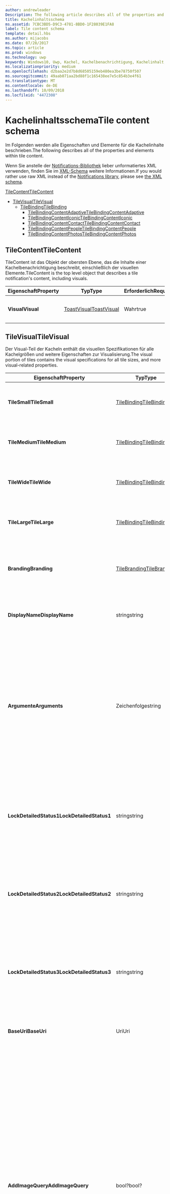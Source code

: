 ```yaml
---
author: andrewleader
Description: The following article describes all of the properties and elements within tile content.
title: Kachelinhaltsschema
ms.assetid: 7CBC3BD5-D9C3-4781-8BD0-1F28039E1FA8
label: Tile content schema
template: detail.hbs
ms.author: mijacobs
ms.date: 07/28/2017
ms.topic: article
ms.prod: windows
ms.technology: uwp
keywords: Windows10, Uwp, Kachel, Kachelbenachrichtigung, Kachelinhalt, Schema, Kachelnutzlast
ms.localizationpriority: medium
ms.openlocfilehash: d2baa2e2d7b8d68505159eb480ea3be78750f507
ms.sourcegitcommit: 49aab071aa2bd88f1c165438ee7e5c854b3e4f61
ms.translationtype: MT
ms.contentlocale: de-DE
ms.lasthandoff: 10/09/2018
ms.locfileid: "4472308"
---
```

# <a name="tile-content-schema"></a><span data-ttu-id="b3dc2-103">Kachelinhaltsschema</span><span class="sxs-lookup"><span data-stu-id="b3dc2-103">Tile content schema</span></span>

 

<span data-ttu-id="b3dc2-104">Im Folgenden werden alle Eigenschaften und Elemente für die Kachelinhalte beschrieben.</span><span class="sxs-lookup"><span data-stu-id="b3dc2-104">The following describes all of the properties and elements within tile content.</span></span>

<span data-ttu-id="b3dc2-105">Wenn Sie anstelle der [Notifications-Bibliothek](https://www.nuget.org/packages/Microsoft.Toolkit.Uwp.Notifications/) lieber unformatiertes XML verwenden, finden Sie im [XML-Schema](../tiles-and-notifications/adaptive-tiles-schema.md) weitere Informationen.</span><span class="sxs-lookup"><span data-stu-id="b3dc2-105">If you would rather use raw XML instead of the [Notifications library](https://www.nuget.org/packages/Microsoft.Toolkit.Uwp.Notifications/), please see [the XML schema](../tiles-and-notifications/adaptive-tiles-schema.md).</span></span>

[<span data-ttu-id="b3dc2-106">TileContent</span><span class="sxs-lookup"><span data-stu-id="b3dc2-106">TileContent</span></span>](#tilecontent)
* [<span data-ttu-id="b3dc2-107">TileVisual</span><span class="sxs-lookup"><span data-stu-id="b3dc2-107">TileVisual</span></span>](#tilevisual)
  * [<span data-ttu-id="b3dc2-108">TileBinding</span><span class="sxs-lookup"><span data-stu-id="b3dc2-108">TileBinding</span></span>](#tilebinding)
    * [<span data-ttu-id="b3dc2-109">TileBindingContentAdaptive</span><span class="sxs-lookup"><span data-stu-id="b3dc2-109">TileBindingContentAdaptive</span></span>](#TileBindingContentAdaptive)
    * [<span data-ttu-id="b3dc2-110">TileBindingContentIconic</span><span class="sxs-lookup"><span data-stu-id="b3dc2-110">TileBindingContentIconic</span></span>](#TileBindingContentIconic)
    * [<span data-ttu-id="b3dc2-111">TileBindingContentContact</span><span class="sxs-lookup"><span data-stu-id="b3dc2-111">TileBindingContentContact</span></span>](#TileBindingContentContact)
    * [<span data-ttu-id="b3dc2-112">TileBindingContentPeople</span><span class="sxs-lookup"><span data-stu-id="b3dc2-112">TileBindingContentPeople</span></span>](#TileBindingContentPeople)
    * [<span data-ttu-id="b3dc2-113">TileBindingContentPhotos</span><span class="sxs-lookup"><span data-stu-id="b3dc2-113">TileBindingContentPhotos</span></span>](#TileBindingContentPhotos)


## <a name="tilecontent"></a><span data-ttu-id="b3dc2-114">TileContent</span><span class="sxs-lookup"><span data-stu-id="b3dc2-114">TileContent</span></span>
<span data-ttu-id="b3dc2-115">TileContent ist das Objekt der obersten Ebene, das die Inhalte einer Kachelbenachrichtigung beschreibt, einschließlich der visuellen Elemente.</span><span class="sxs-lookup"><span data-stu-id="b3dc2-115">TileContent is the top level object that describes a tile notification's content, including visuals.</span></span>

| <span data-ttu-id="b3dc2-116">Eigenschaft</span><span class="sxs-lookup"><span data-stu-id="b3dc2-116">Property</span></span> | <span data-ttu-id="b3dc2-117">Typ</span><span class="sxs-lookup"><span data-stu-id="b3dc2-117">Type</span></span> | <span data-ttu-id="b3dc2-118">Erforderlich</span><span class="sxs-lookup"><span data-stu-id="b3dc2-118">Required</span></span> | <span data-ttu-id="b3dc2-119">Beschreibung</span><span class="sxs-lookup"><span data-stu-id="b3dc2-119">Description</span></span> |
|---|---|---|---|
| **<span data-ttu-id="b3dc2-120">Visual</span><span class="sxs-lookup"><span data-stu-id="b3dc2-120">Visual</span></span>** | [<span data-ttu-id="b3dc2-121">ToastVisual</span><span class="sxs-lookup"><span data-stu-id="b3dc2-121">ToastVisual</span></span>](#tilevisual) | <span data-ttu-id="b3dc2-122">Wahr</span><span class="sxs-lookup"><span data-stu-id="b3dc2-122">true</span></span> | <span data-ttu-id="b3dc2-123">Beschreibt den visuellen Teil der Kachelbenachrichtigung.</span><span class="sxs-lookup"><span data-stu-id="b3dc2-123">Describes the visual portion of the tile notification.</span></span> |


## <a name="tilevisual"></a><span data-ttu-id="b3dc2-124">TileVisual</span><span class="sxs-lookup"><span data-stu-id="b3dc2-124">TileVisual</span></span>
<span data-ttu-id="b3dc2-125">Der Visual-Teil der Kacheln enthält die visuellen Spezifikationen für alle Kachelgrößen und weitere Eigenschaften zur Visualisierung.</span><span class="sxs-lookup"><span data-stu-id="b3dc2-125">The visual portion of tiles contains the visual specifications for all tile sizes, and more visual-related properties.</span></span>

| <span data-ttu-id="b3dc2-126">Eigenschaft</span><span class="sxs-lookup"><span data-stu-id="b3dc2-126">Property</span></span> | <span data-ttu-id="b3dc2-127">Typ</span><span class="sxs-lookup"><span data-stu-id="b3dc2-127">Type</span></span> | <span data-ttu-id="b3dc2-128">Erforderlich</span><span class="sxs-lookup"><span data-stu-id="b3dc2-128">Required</span></span> | <span data-ttu-id="b3dc2-129">Beschreibung</span><span class="sxs-lookup"><span data-stu-id="b3dc2-129">Description</span></span> |
|---|---|---|---|
| **<span data-ttu-id="b3dc2-130">TileSmall</span><span class="sxs-lookup"><span data-stu-id="b3dc2-130">TileSmall</span></span>** | [<span data-ttu-id="b3dc2-131">TileBinding</span><span class="sxs-lookup"><span data-stu-id="b3dc2-131">TileBinding</span></span>](#tilebinding) | <span data-ttu-id="b3dc2-132">Falsch</span><span class="sxs-lookup"><span data-stu-id="b3dc2-132">false</span></span> | <span data-ttu-id="b3dc2-133">Geben Sie eine optionale Small-Bindung an, um die Inhalte für die Small-Kachelgröße anzugeben.</span><span class="sxs-lookup"><span data-stu-id="b3dc2-133">Provide an optional small binding to specify content for the small tile size.</span></span> |
| **<span data-ttu-id="b3dc2-134">TileMedium</span><span class="sxs-lookup"><span data-stu-id="b3dc2-134">TileMedium</span></span>** | [<span data-ttu-id="b3dc2-135">TileBinding</span><span class="sxs-lookup"><span data-stu-id="b3dc2-135">TileBinding</span></span>](#tilebinding) | <span data-ttu-id="b3dc2-136">Falsch</span><span class="sxs-lookup"><span data-stu-id="b3dc2-136">false</span></span> | <span data-ttu-id="b3dc2-137">Geben Sie eine optionale Medium-Bindung an, um die Inhalte für die Medium-Kachelgröße anzugeben.</span><span class="sxs-lookup"><span data-stu-id="b3dc2-137">Provide an optional medium binding to specify content for the medium tile size.</span></span> |
| **<span data-ttu-id="b3dc2-138">TileWide</span><span class="sxs-lookup"><span data-stu-id="b3dc2-138">TileWide</span></span>** | [<span data-ttu-id="b3dc2-139">TileBinding</span><span class="sxs-lookup"><span data-stu-id="b3dc2-139">TileBinding</span></span>](#tilebinding) | <span data-ttu-id="b3dc2-140">Falsch</span><span class="sxs-lookup"><span data-stu-id="b3dc2-140">false</span></span> | <span data-ttu-id="b3dc2-141">Geben Sie eine optionale Wide-Bindung an, um die Inhalte für die Wide-Kachelgröße anzugeben.</span><span class="sxs-lookup"><span data-stu-id="b3dc2-141">Provide an optional wide binding to specify content for the wide tile size.</span></span> |
| **<span data-ttu-id="b3dc2-142">TileLarge</span><span class="sxs-lookup"><span data-stu-id="b3dc2-142">TileLarge</span></span>** | [<span data-ttu-id="b3dc2-143">TileBinding</span><span class="sxs-lookup"><span data-stu-id="b3dc2-143">TileBinding</span></span>](#tilebinding) | <span data-ttu-id="b3dc2-144">Falsch</span><span class="sxs-lookup"><span data-stu-id="b3dc2-144">false</span></span> | <span data-ttu-id="b3dc2-145">Geben Sie eine optionale Large-Bindung an, um die Inhalte für die Large-Kachelgröße anzugeben.</span><span class="sxs-lookup"><span data-stu-id="b3dc2-145">Provide an optional large binding to specify content for the large tile size.</span></span> |
| **<span data-ttu-id="b3dc2-146">Branding</span><span class="sxs-lookup"><span data-stu-id="b3dc2-146">Branding</span></span>** | [<span data-ttu-id="b3dc2-147">TileBranding</span><span class="sxs-lookup"><span data-stu-id="b3dc2-147">TileBranding</span></span>](#tilebranding) | <span data-ttu-id="b3dc2-148">Falsch</span><span class="sxs-lookup"><span data-stu-id="b3dc2-148">false</span></span> | <span data-ttu-id="b3dc2-149">Die Form, die von der Kachel zum Anzeigen des Brands der App verwendet werden sollte.</span><span class="sxs-lookup"><span data-stu-id="b3dc2-149">The form that the tile should use to display the app's brand.</span></span> <span data-ttu-id="b3dc2-150">Erbt standardmäßig das Branding der Standardkachel.</span><span class="sxs-lookup"><span data-stu-id="b3dc2-150">By default, inherits branding from the default tile.</span></span> |
| **<span data-ttu-id="b3dc2-151">DisplayName</span><span class="sxs-lookup"><span data-stu-id="b3dc2-151">DisplayName</span></span>** | <span data-ttu-id="b3dc2-152">string</span><span class="sxs-lookup"><span data-stu-id="b3dc2-152">string</span></span> | <span data-ttu-id="b3dc2-153">Falsch</span><span class="sxs-lookup"><span data-stu-id="b3dc2-153">false</span></span> | <span data-ttu-id="b3dc2-154">Eine optionale Zeichenfolge zum Überschreiben des Anzeigenamens der Kachel beim Anzeigen dieser Benachrichtigung.</span><span class="sxs-lookup"><span data-stu-id="b3dc2-154">An optional string to override the tile's display name while showing this notification.</span></span> |
| **<span data-ttu-id="b3dc2-155">Argumente</span><span class="sxs-lookup"><span data-stu-id="b3dc2-155">Arguments</span></span>** | <span data-ttu-id="b3dc2-156">Zeichenfolge</span><span class="sxs-lookup"><span data-stu-id="b3dc2-156">string</span></span> | <span data-ttu-id="b3dc2-157">Falsch</span><span class="sxs-lookup"><span data-stu-id="b3dc2-157">false</span></span> | <span data-ttu-id="b3dc2-158">Neues im Anniversary Update: Von der App definierte Daten, die über die Eigenschaft TileActivatedInfo von LaunchActivatedEventArgs an die App zurückgegeben werden, wenn der Benutzer die App über die Live-Kachel startet.</span><span class="sxs-lookup"><span data-stu-id="b3dc2-158">New in Anniversary Update: App-defined data that is passed back to your app via the TileActivatedInfo property on LaunchActivatedEventArgs when the user launches your app from the Live Tile.</span></span> <span data-ttu-id="b3dc2-159">Dadurch wissen Sie, welche Kachelbenachrichtigung der Benutzer beim Tippen auf die Live-Kachel gesehen hat.</span><span class="sxs-lookup"><span data-stu-id="b3dc2-159">This allows you to know which tile notifications your user saw when they tapped your Live Tile.</span></span> <span data-ttu-id="b3dc2-160">Bei Geräten ohne Anniversary Update wird dies einfach ignoriert.</span><span class="sxs-lookup"><span data-stu-id="b3dc2-160">On devices without the Anniversary Update, this will simply be ignored.</span></span> |
| **<span data-ttu-id="b3dc2-161">LockDetailedStatus1</span><span class="sxs-lookup"><span data-stu-id="b3dc2-161">LockDetailedStatus1</span></span>** | <span data-ttu-id="b3dc2-162">string</span><span class="sxs-lookup"><span data-stu-id="b3dc2-162">string</span></span> | <span data-ttu-id="b3dc2-163">Falsch</span><span class="sxs-lookup"><span data-stu-id="b3dc2-163">false</span></span> | <span data-ttu-id="b3dc2-164">Wenn Sie dies angeben, müssen Sie auch eine TileWide-Bindung bereitstellen.</span><span class="sxs-lookup"><span data-stu-id="b3dc2-164">If you specify this, you must also provide a TileWide binding.</span></span> <span data-ttu-id="b3dc2-165">Dies ist die erste Zeile des Texts, der auf dem Sperrbildschirm angezeigt wird, wenn der Benutzer die Kachel der App als detaillierte Status-App ausgewählt hat.</span><span class="sxs-lookup"><span data-stu-id="b3dc2-165">This is the first line of text that will be displayed on the lock screen if the user has selected your tile as their detailed status app.</span></span> |
| **<span data-ttu-id="b3dc2-166">LockDetailedStatus2</span><span class="sxs-lookup"><span data-stu-id="b3dc2-166">LockDetailedStatus2</span></span>** | <span data-ttu-id="b3dc2-167">string</span><span class="sxs-lookup"><span data-stu-id="b3dc2-167">string</span></span> | <span data-ttu-id="b3dc2-168">Falsch</span><span class="sxs-lookup"><span data-stu-id="b3dc2-168">false</span></span> | <span data-ttu-id="b3dc2-169">Wenn Sie dies angeben, müssen Sie auch eine TileWide-Bindung bereitstellen.</span><span class="sxs-lookup"><span data-stu-id="b3dc2-169">If you specify this, you must also provide a TileWide binding.</span></span> <span data-ttu-id="b3dc2-170">Dies ist die zweite Zeile des Texts, der auf dem Sperrbildschirm angezeigt wird, wenn der Benutzer die Kachel der App als detaillierten Status-App ausgewählt hat.</span><span class="sxs-lookup"><span data-stu-id="b3dc2-170">This is the second line of text that will be displayed on the lock screen if the user has selected your tile as their detailed status app.</span></span> |
| **<span data-ttu-id="b3dc2-171">LockDetailedStatus3</span><span class="sxs-lookup"><span data-stu-id="b3dc2-171">LockDetailedStatus3</span></span>** | <span data-ttu-id="b3dc2-172">string</span><span class="sxs-lookup"><span data-stu-id="b3dc2-172">string</span></span> | <span data-ttu-id="b3dc2-173">Falsch</span><span class="sxs-lookup"><span data-stu-id="b3dc2-173">false</span></span> | <span data-ttu-id="b3dc2-174">Wenn Sie dies angeben, müssen Sie auch eine TileWide-Bindung bereitstellen.</span><span class="sxs-lookup"><span data-stu-id="b3dc2-174">If you specify this, you must also provide a TileWide binding.</span></span> <span data-ttu-id="b3dc2-175">Dies ist die dritte Zeile des Texts, der auf dem Sperrbildschirm angezeigt wird, wenn der Benutzer die Kachel der App als detaillierten Status-App ausgewählt hat.</span><span class="sxs-lookup"><span data-stu-id="b3dc2-175">This is the third line of text that will be displayed on the lock screen if the user has selected your tile as their detailed status app.</span></span> |
| **<span data-ttu-id="b3dc2-176">BaseUri</span><span class="sxs-lookup"><span data-stu-id="b3dc2-176">BaseUri</span></span>** | <span data-ttu-id="b3dc2-177">Uri</span><span class="sxs-lookup"><span data-stu-id="b3dc2-177">Uri</span></span> | <span data-ttu-id="b3dc2-178">Falsch</span><span class="sxs-lookup"><span data-stu-id="b3dc2-178">false</span></span> | <span data-ttu-id="b3dc2-179">Eine grundlegende Standard-URL, die mit relativen URLs in Bildquellattributen kombiniert wird.</span><span class="sxs-lookup"><span data-stu-id="b3dc2-179">A default base URL that is combined with relative URLs in image source attributes.</span></span> |
| **<span data-ttu-id="b3dc2-180">AddImageQuery</span><span class="sxs-lookup"><span data-stu-id="b3dc2-180">AddImageQuery</span></span>** | <span data-ttu-id="b3dc2-181">bool?</span><span class="sxs-lookup"><span data-stu-id="b3dc2-181">bool?</span></span> | <span data-ttu-id="b3dc2-182">Falsch</span><span class="sxs-lookup"><span data-stu-id="b3dc2-182">false</span></span> | <span data-ttu-id="b3dc2-183">Legen Sie den Wert auf „Wahr“ fest, um an die in der Popupbenachrichtigung angegebene Bild-URL eine Abfragezeichenfolge anzufügen.</span><span class="sxs-lookup"><span data-stu-id="b3dc2-183">Set to "true" to allow Windows to append a query string to the image URL supplied in the toast notification.</span></span> <span data-ttu-id="b3dc2-184">Verwenden Sie dieses Attribut, wenn Ihr Server Bilder hostet und Abfragezeichenfolgen verarbeiten kann, indem er entweder basierend auf den Abfragezeichenfolgen eine Bildvariante abruft oder die Abfragezeichenfolge ignoriert und das Bild wie angegeben ohne die Abfragezeichenfolge zurückgibt.</span><span class="sxs-lookup"><span data-stu-id="b3dc2-184">Use this attribute if your server hosts images and can handle query strings, either by retrieving an image variant based on the query strings or by ignoring the query string and returning the image as specified without the query string.</span></span> <span data-ttu-id="b3dc2-185">Diese Abfragezeichenfolge gibt Skalierung, Kontrasteinstellung und Sprache an. So wird beispielsweise ein in der Benachrichtigung angegebener Wert „www.website.com/images/hello.png“ zu „www.website.com/images/hello.png?ms-scale=100&ms-contrast=standard&ms-lang=en-us“</span><span class="sxs-lookup"><span data-stu-id="b3dc2-185">This query string specifies scale, contrast setting, and language; for instance, a value of "www.website.com/images/hello.png" given in the notification becomes "www.website.com/images/hello.png?ms-scale=100&ms-contrast=standard&ms-lang=en-us"</span></span> |
| **<span data-ttu-id="b3dc2-186">Sprache</span><span class="sxs-lookup"><span data-stu-id="b3dc2-186">Language</span></span>**| <span data-ttu-id="b3dc2-187">Zeichenfolge</span><span class="sxs-lookup"><span data-stu-id="b3dc2-187">string</span></span> | <span data-ttu-id="b3dc2-188">Falsch</span><span class="sxs-lookup"><span data-stu-id="b3dc2-188">false</span></span> | <span data-ttu-id="b3dc2-189">Das Zielgebietsschema der visuellen Nutzlast bei Verwendung lokalisierter Ressourcen, angegeben als BCP-47-Sprachtags wie z.B. „en-US“ oder „fr-FR“.</span><span class="sxs-lookup"><span data-stu-id="b3dc2-189">The target locale of the visual payload when using localized resources, specified as BCP-47 language tags such as "en-US" or "fr-FR".</span></span> <span data-ttu-id="b3dc2-190">Dieses Gebietsschema wird von jedem in der Bindung oder dem Text angegebenen Gebietsschema überschrieben.</span><span class="sxs-lookup"><span data-stu-id="b3dc2-190">This locale is overridden by any locale specified in binding or text.</span></span> <span data-ttu-id="b3dc2-191">Falls nicht angegeben, wird stattdessen das Gebietsschema des Systems verwendet.</span><span class="sxs-lookup"><span data-stu-id="b3dc2-191">If not provided, the system locale will be used instead.</span></span> |


## <a name="tilebinding"></a><span data-ttu-id="b3dc2-192">TileBinding</span><span class="sxs-lookup"><span data-stu-id="b3dc2-192">TileBinding</span></span>
<span data-ttu-id="b3dc2-193">Das Binding-Objekt enthält die visuellen Inhalte für eine bestimmte Kachelgröße.</span><span class="sxs-lookup"><span data-stu-id="b3dc2-193">The binding object contains the visual content for a specific tile size.</span></span>

| <span data-ttu-id="b3dc2-194">Eigenschaft</span><span class="sxs-lookup"><span data-stu-id="b3dc2-194">Property</span></span> | <span data-ttu-id="b3dc2-195">Typ</span><span class="sxs-lookup"><span data-stu-id="b3dc2-195">Type</span></span> | <span data-ttu-id="b3dc2-196">Erforderlich</span><span class="sxs-lookup"><span data-stu-id="b3dc2-196">Required</span></span> | <span data-ttu-id="b3dc2-197">Beschreibung</span><span class="sxs-lookup"><span data-stu-id="b3dc2-197">Description</span></span> |
|---|---|---|---|
| **<span data-ttu-id="b3dc2-198">Inhalt</span><span class="sxs-lookup"><span data-stu-id="b3dc2-198">Content</span></span>** | [<span data-ttu-id="b3dc2-199">ITileBindingContent</span><span class="sxs-lookup"><span data-stu-id="b3dc2-199">ITileBindingContent</span></span>](#itilebindingcontent) | <span data-ttu-id="b3dc2-200">Falsch</span><span class="sxs-lookup"><span data-stu-id="b3dc2-200">false</span></span> | <span data-ttu-id="b3dc2-201">Die visuellen Inhalte, die auf der Kachel angezeigt werden.</span><span class="sxs-lookup"><span data-stu-id="b3dc2-201">The visual content to display on the tile.</span></span> <span data-ttu-id="b3dc2-202">[TileBindingContentAdaptive](#tilebindingcontentadaptive), [TileBindingContentIconic](#TileBindingContentIconic), [TileBindingContentContact](#TileBindingContentContact), [TileBindingContentPeople](#TileBindingContentPeople) oder [TileBindingContentPhotos](#TileBindingContentPhotos).</span><span class="sxs-lookup"><span data-stu-id="b3dc2-202">One of [TileBindingContentAdaptive](#tilebindingcontentadaptive), [TileBindingContentIconic](#TileBindingContentIconic), [TileBindingContentContact](#TileBindingContentContact), [TileBindingContentPeople](#TileBindingContentPeople), or [TileBindingContentPhotos](#TileBindingContentPhotos).</span></span> |
| **<span data-ttu-id="b3dc2-203">Branding</span><span class="sxs-lookup"><span data-stu-id="b3dc2-203">Branding</span></span>** | [<span data-ttu-id="b3dc2-204">TileBranding</span><span class="sxs-lookup"><span data-stu-id="b3dc2-204">TileBranding</span></span>](#tilebranding) | <span data-ttu-id="b3dc2-205">Falsch</span><span class="sxs-lookup"><span data-stu-id="b3dc2-205">false</span></span> | <span data-ttu-id="b3dc2-206">Die Form, die von der Kachel zum Anzeigen des Brands der App verwendet werden sollte.</span><span class="sxs-lookup"><span data-stu-id="b3dc2-206">The form that the tile should use to display the app's brand.</span></span> <span data-ttu-id="b3dc2-207">Erbt standardmäßig das Branding der Standardkachel.</span><span class="sxs-lookup"><span data-stu-id="b3dc2-207">By default, inherits branding from the default tile.</span></span> |
| **<span data-ttu-id="b3dc2-208">DisplayName</span><span class="sxs-lookup"><span data-stu-id="b3dc2-208">DisplayName</span></span>** | <span data-ttu-id="b3dc2-209">string</span><span class="sxs-lookup"><span data-stu-id="b3dc2-209">string</span></span> | <span data-ttu-id="b3dc2-210">Falsch</span><span class="sxs-lookup"><span data-stu-id="b3dc2-210">false</span></span> | <span data-ttu-id="b3dc2-211">Eine optionale Zeichenfolge zum Überschreiben des Anzeigenamens der Kachel für diese Kachelgröße.</span><span class="sxs-lookup"><span data-stu-id="b3dc2-211">An optional string to override the tile's display name for this tile size.</span></span> |
| **<span data-ttu-id="b3dc2-212">Argumente</span><span class="sxs-lookup"><span data-stu-id="b3dc2-212">Arguments</span></span>** | <span data-ttu-id="b3dc2-213">Zeichenfolge</span><span class="sxs-lookup"><span data-stu-id="b3dc2-213">string</span></span> | <span data-ttu-id="b3dc2-214">Falsch</span><span class="sxs-lookup"><span data-stu-id="b3dc2-214">false</span></span> | <span data-ttu-id="b3dc2-215">Neues im Anniversary Update: Von der App definierte Daten, die über die Eigenschaft TileActivatedInfo von LaunchActivatedEventArgs an die App zurückgegeben werden, wenn der Benutzer die App über die Live-Kachel startet.</span><span class="sxs-lookup"><span data-stu-id="b3dc2-215">New in Anniversary Update: App-defined data that is passed back to your app via the TileActivatedInfo property on LaunchActivatedEventArgs when the user launches your app from the Live Tile.</span></span> <span data-ttu-id="b3dc2-216">Dadurch wissen Sie, welche Kachelbenachrichtigung der Benutzer beim Tippen auf die Live-Kachel gesehen hat.</span><span class="sxs-lookup"><span data-stu-id="b3dc2-216">This allows you to know which tile notifications your user saw when they tapped your Live Tile.</span></span> <span data-ttu-id="b3dc2-217">Bei Geräten ohne Anniversary Update wird dies einfach ignoriert.</span><span class="sxs-lookup"><span data-stu-id="b3dc2-217">On devices without the Anniversary Update, this will simply be ignored.</span></span> |
| **<span data-ttu-id="b3dc2-218">BaseUri</span><span class="sxs-lookup"><span data-stu-id="b3dc2-218">BaseUri</span></span>** | <span data-ttu-id="b3dc2-219">Uri</span><span class="sxs-lookup"><span data-stu-id="b3dc2-219">Uri</span></span> | <span data-ttu-id="b3dc2-220">Falsch</span><span class="sxs-lookup"><span data-stu-id="b3dc2-220">false</span></span> | <span data-ttu-id="b3dc2-221">Eine grundlegende Standard-URL, die mit relativen URLs in Bildquellattributen kombiniert wird.</span><span class="sxs-lookup"><span data-stu-id="b3dc2-221">A default base URL that is combined with relative URLs in image source attributes.</span></span> |
| **<span data-ttu-id="b3dc2-222">AddImageQuery</span><span class="sxs-lookup"><span data-stu-id="b3dc2-222">AddImageQuery</span></span>** | <span data-ttu-id="b3dc2-223">bool?</span><span class="sxs-lookup"><span data-stu-id="b3dc2-223">bool?</span></span> | <span data-ttu-id="b3dc2-224">Falsch</span><span class="sxs-lookup"><span data-stu-id="b3dc2-224">false</span></span> | <span data-ttu-id="b3dc2-225">Legen Sie den Wert auf „Wahr“ fest, um an die in der Popupbenachrichtigung angegebene Bild-URL eine Abfragezeichenfolge anzufügen.</span><span class="sxs-lookup"><span data-stu-id="b3dc2-225">Set to "true" to allow Windows to append a query string to the image URL supplied in the toast notification.</span></span> <span data-ttu-id="b3dc2-226">Verwenden Sie dieses Attribut, wenn Ihr Server Bilder hostet und Abfragezeichenfolgen verarbeiten kann, indem er entweder basierend auf den Abfragezeichenfolgen eine Bildvariante abruft oder die Abfragezeichenfolge ignoriert und das Bild wie angegeben ohne die Abfragezeichenfolge zurückgibt.</span><span class="sxs-lookup"><span data-stu-id="b3dc2-226">Use this attribute if your server hosts images and can handle query strings, either by retrieving an image variant based on the query strings or by ignoring the query string and returning the image as specified without the query string.</span></span> <span data-ttu-id="b3dc2-227">Diese Abfragezeichenfolge gibt Skalierung, Kontrasteinstellung und Sprache an. So wird beispielsweise ein in der Benachrichtigung angegebener Wert „www.website.com/images/hello.png“ zu „www.website.com/images/hello.png?ms-scale=100&ms-contrast=standard&ms-lang=en-us“</span><span class="sxs-lookup"><span data-stu-id="b3dc2-227">This query string specifies scale, contrast setting, and language; for instance, a value of "www.website.com/images/hello.png" given in the notification becomes "www.website.com/images/hello.png?ms-scale=100&ms-contrast=standard&ms-lang=en-us"</span></span> |
| **<span data-ttu-id="b3dc2-228">Sprache</span><span class="sxs-lookup"><span data-stu-id="b3dc2-228">Language</span></span>**| <span data-ttu-id="b3dc2-229">Zeichenfolge</span><span class="sxs-lookup"><span data-stu-id="b3dc2-229">string</span></span> | <span data-ttu-id="b3dc2-230">Falsch</span><span class="sxs-lookup"><span data-stu-id="b3dc2-230">false</span></span> | <span data-ttu-id="b3dc2-231">Das Zielgebietsschema der visuellen Nutzlast bei Verwendung lokalisierter Ressourcen, angegeben als BCP-47-Sprachtags wie z.B. „en-US“ oder „fr-FR“.</span><span class="sxs-lookup"><span data-stu-id="b3dc2-231">The target locale of the visual payload when using localized resources, specified as BCP-47 language tags such as "en-US" or "fr-FR".</span></span> <span data-ttu-id="b3dc2-232">Dieses Gebietsschema wird von jedem in der Bindung oder dem Text angegebenen Gebietsschema überschrieben.</span><span class="sxs-lookup"><span data-stu-id="b3dc2-232">This locale is overridden by any locale specified in binding or text.</span></span> <span data-ttu-id="b3dc2-233">Falls nicht angegeben, wird stattdessen das Gebietsschema des Systems verwendet.</span><span class="sxs-lookup"><span data-stu-id="b3dc2-233">If not provided, the system locale will be used instead.</span></span> |


## <a name="itilebindingcontent"></a><span data-ttu-id="b3dc2-234">ITileBindingContent</span><span class="sxs-lookup"><span data-stu-id="b3dc2-234">ITileBindingContent</span></span>
<span data-ttu-id="b3dc2-235">Markierungsschnittstelle für die Kachel-Bindungsinhalte.</span><span class="sxs-lookup"><span data-stu-id="b3dc2-235">Marker interface for tile binding content.</span></span> <span data-ttu-id="b3dc2-236">Dient zum Festlegen der visuellen Objekte der Kachel in adaptiven Vorlagen oder einer der speziellen Vorlagen.</span><span class="sxs-lookup"><span data-stu-id="b3dc2-236">These let you choose what you want to specify your tile visuals in - Adaptive, or one of the special templates.</span></span>

| <span data-ttu-id="b3dc2-237">Implementierungen</span><span class="sxs-lookup"><span data-stu-id="b3dc2-237">Implementations</span></span> |
| --- |
| [<span data-ttu-id="b3dc2-238">TileBindingContentAdaptive</span><span class="sxs-lookup"><span data-stu-id="b3dc2-238">TileBindingContentAdaptive</span></span>](#TileBindingContentAdaptive) |
| [<span data-ttu-id="b3dc2-239">TileBindingContentIconic</span><span class="sxs-lookup"><span data-stu-id="b3dc2-239">TileBindingContentIconic</span></span>](#TileBindingContentIconic) |
| [<span data-ttu-id="b3dc2-240">TileBindingContentContact</span><span class="sxs-lookup"><span data-stu-id="b3dc2-240">TileBindingContentContact</span></span>](#TileBindingContentContact) |
| [<span data-ttu-id="b3dc2-241">TileBindingContentPeople</span><span class="sxs-lookup"><span data-stu-id="b3dc2-241">TileBindingContentPeople</span></span>](#TileBindingContentPeople) |
| [<span data-ttu-id="b3dc2-242">TileBindingContentPhotos</span><span class="sxs-lookup"><span data-stu-id="b3dc2-242">TileBindingContentPhotos</span></span>](#TileBindingContentPhotos) |


## <a name="tilebindingcontentadaptive"></a><span data-ttu-id="b3dc2-243">TileBindingContentAdaptive</span><span class="sxs-lookup"><span data-stu-id="b3dc2-243">TileBindingContentAdaptive</span></span>
<span data-ttu-id="b3dc2-244">Für alle Größe unterstützt.</span><span class="sxs-lookup"><span data-stu-id="b3dc2-244">Supported on all sizes.</span></span> <span data-ttu-id="b3dc2-245">Dies ist die empfohlene Methode zum Festlegen der Kachelinhalte.</span><span class="sxs-lookup"><span data-stu-id="b3dc2-245">This is the recommended way of specifying your tile content.</span></span> <span data-ttu-id="b3dc2-246">Vorlagen für adaptive Kacheln sind in Windows10 neu. Sie können eine Vielzahl von benutzerdefinierten Kacheln über Vorlagen für adaptive Kacheln erstellen.</span><span class="sxs-lookup"><span data-stu-id="b3dc2-246">Adaptive Tile templates new in Windows 10, and you can create a wide variety of custom tiles through adaptive.</span></span>

| <span data-ttu-id="b3dc2-247">Eigenschaft</span><span class="sxs-lookup"><span data-stu-id="b3dc2-247">Property</span></span> | <span data-ttu-id="b3dc2-248">Typ</span><span class="sxs-lookup"><span data-stu-id="b3dc2-248">Type</span></span> | <span data-ttu-id="b3dc2-249">Erforderlich</span><span class="sxs-lookup"><span data-stu-id="b3dc2-249">Required</span></span> | <span data-ttu-id="b3dc2-250">Beschreibung</span><span class="sxs-lookup"><span data-stu-id="b3dc2-250">Description</span></span> |
|---|---|---|---|
| **<span data-ttu-id="b3dc2-251">Untergeordnete Elemente</span><span class="sxs-lookup"><span data-stu-id="b3dc2-251">Children</span></span>** | <span data-ttu-id="b3dc2-252">IList<[ITileBindingContentAdaptiveChild](#ITileBindingContentAdaptiveChild)></span><span class="sxs-lookup"><span data-stu-id="b3dc2-252">IList<[ITileBindingContentAdaptiveChild](#ITileBindingContentAdaptiveChild)></span></span> | <span data-ttu-id="b3dc2-253">Falsch</span><span class="sxs-lookup"><span data-stu-id="b3dc2-253">false</span></span> | <span data-ttu-id="b3dc2-254">Die visuellen Inline-Elemente.</span><span class="sxs-lookup"><span data-stu-id="b3dc2-254">The inline visual elements.</span></span> <span data-ttu-id="b3dc2-255">Es können [AdaptiveText](#adaptivetext)-, [AdaptiveImage](#adaptiveimage)- und [AdaptiveGroup](#adaptivegroup)-Objekte hinzugefügt werden.</span><span class="sxs-lookup"><span data-stu-id="b3dc2-255">[AdaptiveText](#adaptivetext), [AdaptiveImage](#adaptiveimage), and [AdaptiveGroup](#adaptivegroup) objects can be added.</span></span> <span data-ttu-id="b3dc2-256">Die untergeordneten Elemente werden als vertikales StackPanel angezeigt.</span><span class="sxs-lookup"><span data-stu-id="b3dc2-256">The children are displayed in a vertical StackPanel fashion.</span></span> |
| **<span data-ttu-id="b3dc2-257">BackgroundImage</span><span class="sxs-lookup"><span data-stu-id="b3dc2-257">BackgroundImage</span></span>** | [<span data-ttu-id="b3dc2-258">TileBackgroundImage</span><span class="sxs-lookup"><span data-stu-id="b3dc2-258">TileBackgroundImage</span></span>](#tilebackgroundimage) | <span data-ttu-id="b3dc2-259">Falsch</span><span class="sxs-lookup"><span data-stu-id="b3dc2-259">false</span></span> | <span data-ttu-id="b3dc2-260">Ein optionales Hintergrundbild, das randlos hinter den Kachelinhalten angezeigt wird.</span><span class="sxs-lookup"><span data-stu-id="b3dc2-260">An optional background image that gets displayed behind all the Tile content, full bleed.</span></span> |
| **<span data-ttu-id="b3dc2-261">PeekImage</span><span class="sxs-lookup"><span data-stu-id="b3dc2-261">PeekImage</span></span>** | [<span data-ttu-id="b3dc2-262">TilePeekImage</span><span class="sxs-lookup"><span data-stu-id="b3dc2-262">TilePeekImage</span></span>](#tilepeekimage) | <span data-ttu-id="b3dc2-263">Falsch</span><span class="sxs-lookup"><span data-stu-id="b3dc2-263">false</span></span> | <span data-ttu-id="b3dc2-264">Ein optionales Vorschaubild, das von oben in die Kachel hineingleitet.</span><span class="sxs-lookup"><span data-stu-id="b3dc2-264">An optional peek image that animates in from the top of the Tile.</span></span> |
| **<span data-ttu-id="b3dc2-265">TextStacking</span><span class="sxs-lookup"><span data-stu-id="b3dc2-265">TextStacking</span></span>** | [<span data-ttu-id="b3dc2-266">TileTextStacking</span><span class="sxs-lookup"><span data-stu-id="b3dc2-266">TileTextStacking</span></span>](#tiletextstacking) | <span data-ttu-id="b3dc2-267">Falsch</span><span class="sxs-lookup"><span data-stu-id="b3dc2-267">false</span></span> | <span data-ttu-id="b3dc2-268">Steuert den gestapelten Text (vertikale Ausrichtung) der untergeordneten Inhalte als Ganzes.</span><span class="sxs-lookup"><span data-stu-id="b3dc2-268">Controls the text stacking (vertical alignment) of the children content as a whole.</span></span> |


## <a name="adaptivetext"></a><span data-ttu-id="b3dc2-269">AdaptiveText</span><span class="sxs-lookup"><span data-stu-id="b3dc2-269">AdaptiveText</span></span>
<span data-ttu-id="b3dc2-270">Ein adaptives Textelement.</span><span class="sxs-lookup"><span data-stu-id="b3dc2-270">An adaptive text element.</span></span>

| <span data-ttu-id="b3dc2-271">Eigenschaft</span><span class="sxs-lookup"><span data-stu-id="b3dc2-271">Property</span></span> | <span data-ttu-id="b3dc2-272">Typ</span><span class="sxs-lookup"><span data-stu-id="b3dc2-272">Type</span></span> | <span data-ttu-id="b3dc2-273">Erforderlich</span><span class="sxs-lookup"><span data-stu-id="b3dc2-273">Required</span></span> |<span data-ttu-id="b3dc2-274">Beschreibung</span><span class="sxs-lookup"><span data-stu-id="b3dc2-274">Description</span></span> |
|---|---|---|---|
| **<span data-ttu-id="b3dc2-275">Text</span><span class="sxs-lookup"><span data-stu-id="b3dc2-275">Text</span></span>** | <span data-ttu-id="b3dc2-276">Zeichenfolge</span><span class="sxs-lookup"><span data-stu-id="b3dc2-276">string</span></span> | <span data-ttu-id="b3dc2-277">Falsch</span><span class="sxs-lookup"><span data-stu-id="b3dc2-277">false</span></span> | <span data-ttu-id="b3dc2-278">Der Text, der angezeigt werden soll.</span><span class="sxs-lookup"><span data-stu-id="b3dc2-278">The text to display.</span></span> |
| **<span data-ttu-id="b3dc2-279">HintStyle</span><span class="sxs-lookup"><span data-stu-id="b3dc2-279">HintStyle</span></span>** | [<span data-ttu-id="b3dc2-280">AdaptiveTextStyle</span><span class="sxs-lookup"><span data-stu-id="b3dc2-280">AdaptiveTextStyle</span></span>](#adaptivetextstyle) | <span data-ttu-id="b3dc2-281">Falsch</span><span class="sxs-lookup"><span data-stu-id="b3dc2-281">false</span></span> | <span data-ttu-id="b3dc2-282">Der Stil steuert den Schriftgrad, die Schriftbreite und die Deckkraft des Texts.</span><span class="sxs-lookup"><span data-stu-id="b3dc2-282">The style controls the text's font size, weight, and opacity.</span></span> |
| **<span data-ttu-id="b3dc2-283">HintWrap</span><span class="sxs-lookup"><span data-stu-id="b3dc2-283">HintWrap</span></span>** | <span data-ttu-id="b3dc2-284">bool?</span><span class="sxs-lookup"><span data-stu-id="b3dc2-284">bool?</span></span> | <span data-ttu-id="b3dc2-285">Falsch</span><span class="sxs-lookup"><span data-stu-id="b3dc2-285">false</span></span> | <span data-ttu-id="b3dc2-286">Legen Sie diese Option auf „Wahr“ fest, um Textumbruch zu aktivieren.</span><span class="sxs-lookup"><span data-stu-id="b3dc2-286">Set this to true to enable text wrapping.</span></span> <span data-ttu-id="b3dc2-287">Der Standardwert ist „Falsch“.</span><span class="sxs-lookup"><span data-stu-id="b3dc2-287">Default to false.</span></span> |
| **<span data-ttu-id="b3dc2-288">HintMaxLines</span><span class="sxs-lookup"><span data-stu-id="b3dc2-288">HintMaxLines</span></span>** | <span data-ttu-id="b3dc2-289">int?</span><span class="sxs-lookup"><span data-stu-id="b3dc2-289">int?</span></span> | <span data-ttu-id="b3dc2-290">Falsch</span><span class="sxs-lookup"><span data-stu-id="b3dc2-290">false</span></span> | <span data-ttu-id="b3dc2-291">Die maximale Anzahl der Zeilen, die das Textelement anzeigen darf.</span><span class="sxs-lookup"><span data-stu-id="b3dc2-291">The maximum number of lines the text element is allowed to display.</span></span> |
| **<span data-ttu-id="b3dc2-292">HintMinLines</span><span class="sxs-lookup"><span data-stu-id="b3dc2-292">HintMinLines</span></span>** | <span data-ttu-id="b3dc2-293">int?</span><span class="sxs-lookup"><span data-stu-id="b3dc2-293">int?</span></span> | <span data-ttu-id="b3dc2-294">Falsch</span><span class="sxs-lookup"><span data-stu-id="b3dc2-294">false</span></span> | <span data-ttu-id="b3dc2-295">Die Mindestanzahl der Zeilen, die das Textelement anzeigen muss.</span><span class="sxs-lookup"><span data-stu-id="b3dc2-295">The minimum number of lines the text element must display.</span></span> |
| **<span data-ttu-id="b3dc2-296">HintAlign</span><span class="sxs-lookup"><span data-stu-id="b3dc2-296">HintAlign</span></span>** | [<span data-ttu-id="b3dc2-297">AdaptiveTextAlign</span><span class="sxs-lookup"><span data-stu-id="b3dc2-297">AdaptiveTextAlign</span></span>](#adaptivetextalign) | <span data-ttu-id="b3dc2-298">Falsch</span><span class="sxs-lookup"><span data-stu-id="b3dc2-298">false</span></span> | <span data-ttu-id="b3dc2-299">Die horizontale Ausrichtung des Texts.</span><span class="sxs-lookup"><span data-stu-id="b3dc2-299">The horizontal alignment of the text.</span></span> |
| **<span data-ttu-id="b3dc2-300">Language</span><span class="sxs-lookup"><span data-stu-id="b3dc2-300">Language</span></span>** | <span data-ttu-id="b3dc2-301">Zeichenfolge</span><span class="sxs-lookup"><span data-stu-id="b3dc2-301">string</span></span> | <span data-ttu-id="b3dc2-302">Falsch</span><span class="sxs-lookup"><span data-stu-id="b3dc2-302">false</span></span> | <span data-ttu-id="b3dc2-303">Das Zielgebietsschema der XML-Nutzlast, angegeben als BCP-47-Sprachtags wie z.B. „ en-US“ oder „fr-FR“.</span><span class="sxs-lookup"><span data-stu-id="b3dc2-303">The target locale of the XML payload, specified as a BCP-47 language tags such as "en-US" or "fr-FR".</span></span> <span data-ttu-id="b3dc2-304">Das hier angegebene Gebietsschema überschreibt jedes andere– etwa in der Bindung oder im visuellen Element– angegebene Gebietsschema.</span><span class="sxs-lookup"><span data-stu-id="b3dc2-304">The locale specified here overrides any other specified locale, such as that in binding or visual.</span></span> <span data-ttu-id="b3dc2-305">Wenn dieser Wert eine Literalzeichenfolge ist, wird für dieses Attribut standardmäßig die Sprache der Benutzeroberfläche des Benutzers verwendet.</span><span class="sxs-lookup"><span data-stu-id="b3dc2-305">If this value is a literal string, this attribute defaults to the user's UI language.</span></span> <span data-ttu-id="b3dc2-306">Wenn dieser Wert ein Zeichenfolgenverweis ist, wird für dieses Attribut standardmäßig das Gebietsschema verwendet, das beim Auflösen der Zeichenfolge von Windows-Runtime ausgewählt wurde.</span><span class="sxs-lookup"><span data-stu-id="b3dc2-306">If this value is a string reference, this attribute defaults to the locale chosen by Windows Runtime in resolving the string.</span></span> |


### <a name="adaptivetextstyle"></a><span data-ttu-id="b3dc2-307">AdaptiveTextStyle</span><span class="sxs-lookup"><span data-stu-id="b3dc2-307">AdaptiveTextStyle</span></span>
<span data-ttu-id="b3dc2-308">Textstil steuert Schriftgrad, Schriftbreite und Deckkraft.</span><span class="sxs-lookup"><span data-stu-id="b3dc2-308">Text style controls font size, weight, and opacity.</span></span> <span data-ttu-id="b3dc2-309">Dezente Deckkraft ist 60% undurchsichtig.</span><span class="sxs-lookup"><span data-stu-id="b3dc2-309">Subtle opacity is 60% opaque.</span></span>

| <span data-ttu-id="b3dc2-310">Wert</span><span class="sxs-lookup"><span data-stu-id="b3dc2-310">Value</span></span> | <span data-ttu-id="b3dc2-311">Bedeutung</span><span class="sxs-lookup"><span data-stu-id="b3dc2-311">Meaning</span></span> |
|---|---|
| **<span data-ttu-id="b3dc2-312">Standardwert</span><span class="sxs-lookup"><span data-stu-id="b3dc2-312">Default</span></span>** | <span data-ttu-id="b3dc2-313">Standardwert.</span><span class="sxs-lookup"><span data-stu-id="b3dc2-313">Default value.</span></span> <span data-ttu-id="b3dc2-314">Stil wird durch den Renderer bestimmt.</span><span class="sxs-lookup"><span data-stu-id="b3dc2-314">Style is determined by the renderer.</span></span> |
| **<span data-ttu-id="b3dc2-315">Untertitel für Hörgeschädigte</span><span class="sxs-lookup"><span data-stu-id="b3dc2-315">Caption</span></span>** | <span data-ttu-id="b3dc2-316">Kleiner als Schriftgrad des Absatzes.</span><span class="sxs-lookup"><span data-stu-id="b3dc2-316">Smaller than paragraph font size.</span></span> |
| **<span data-ttu-id="b3dc2-317">CaptionSubtle</span><span class="sxs-lookup"><span data-stu-id="b3dc2-317">CaptionSubtle</span></span>** | <span data-ttu-id="b3dc2-318">Identisch mit „Untertitel für Hörgeschädigte“, aber mit dezenter Deckkraft.</span><span class="sxs-lookup"><span data-stu-id="b3dc2-318">Same as Caption but with subtle opacity.</span></span> |
| **<span data-ttu-id="b3dc2-319">Textkörper</span><span class="sxs-lookup"><span data-stu-id="b3dc2-319">Body</span></span>** | <span data-ttu-id="b3dc2-320">Schriftgrad des Absatzes.</span><span class="sxs-lookup"><span data-stu-id="b3dc2-320">Paragraph font size.</span></span> |
| **<span data-ttu-id="b3dc2-321">bodySubtle</span><span class="sxs-lookup"><span data-stu-id="b3dc2-321">BodySubtle</span></span>** | <span data-ttu-id="b3dc2-322">Identisch mit „Textkörper“, aber mit dezenter Deckkraft.</span><span class="sxs-lookup"><span data-stu-id="b3dc2-322">Same as Body but with subtle opacity.</span></span> |
| **<span data-ttu-id="b3dc2-323">Basis</span><span class="sxs-lookup"><span data-stu-id="b3dc2-323">Base</span></span>** | <span data-ttu-id="b3dc2-324">Schriftgrad des Absatzes, fette Schriftbreite.</span><span class="sxs-lookup"><span data-stu-id="b3dc2-324">Paragraph font size, bold weight.</span></span> <span data-ttu-id="b3dc2-325">Im Wesentlichen die fettgedruckte Version des Textkörpers.</span><span class="sxs-lookup"><span data-stu-id="b3dc2-325">Essentially the bold version of Body.</span></span> |
| **<span data-ttu-id="b3dc2-326">BaseSubtle</span><span class="sxs-lookup"><span data-stu-id="b3dc2-326">BaseSubtle</span></span>** | <span data-ttu-id="b3dc2-327">Identisch mit „Basis“, aber mit dezenter Deckkraft.</span><span class="sxs-lookup"><span data-stu-id="b3dc2-327">Same as Base but with subtle opacity.</span></span> |
| **<span data-ttu-id="b3dc2-328">Untertitel</span><span class="sxs-lookup"><span data-stu-id="b3dc2-328">Subtitle</span></span>** | <span data-ttu-id="b3dc2-329">H4-Schriftgrad.</span><span class="sxs-lookup"><span data-stu-id="b3dc2-329">H4 font size.</span></span> |
| **<span data-ttu-id="b3dc2-330">SubtitleSubtle</span><span class="sxs-lookup"><span data-stu-id="b3dc2-330">SubtitleSubtle</span></span>** | <span data-ttu-id="b3dc2-331">Identisch mit „Untertitel“, aber mit dezenter Deckkraft.</span><span class="sxs-lookup"><span data-stu-id="b3dc2-331">Same as Subtitle but with subtle opacity.</span></span> |
| **<span data-ttu-id="b3dc2-332">Titel</span><span class="sxs-lookup"><span data-stu-id="b3dc2-332">Title</span></span>** | <span data-ttu-id="b3dc2-333">H3-Schriftgrad.</span><span class="sxs-lookup"><span data-stu-id="b3dc2-333">H3 font size.</span></span> |
| **<span data-ttu-id="b3dc2-334">TitleSubtle</span><span class="sxs-lookup"><span data-stu-id="b3dc2-334">TitleSubtle</span></span>** | <span data-ttu-id="b3dc2-335">Identisch mit „Titel“, aber mit dezenter Deckkraft.</span><span class="sxs-lookup"><span data-stu-id="b3dc2-335">Same as Title but with subtle opacity.</span></span> |
| **<span data-ttu-id="b3dc2-336">TitleNumeral</span><span class="sxs-lookup"><span data-stu-id="b3dc2-336">TitleNumeral</span></span>** | <span data-ttu-id="b3dc2-337">Identisch mit „Titel“, aber ohne Abstand nach oben/unten.</span><span class="sxs-lookup"><span data-stu-id="b3dc2-337">Same as Title but with top/bottom padding removed.</span></span> |
| **<span data-ttu-id="b3dc2-338">Unterüberschrift</span><span class="sxs-lookup"><span data-stu-id="b3dc2-338">Subheader</span></span>** | <span data-ttu-id="b3dc2-339">H2-Schriftgrad.</span><span class="sxs-lookup"><span data-stu-id="b3dc2-339">H2 font size.</span></span> |
| **<span data-ttu-id="b3dc2-340">SubheaderSubtle</span><span class="sxs-lookup"><span data-stu-id="b3dc2-340">SubheaderSubtle</span></span>** | <span data-ttu-id="b3dc2-341">Identisch mit „Unterüberschrift“, aber mit dezenter Deckkraft.</span><span class="sxs-lookup"><span data-stu-id="b3dc2-341">Same as Subheader but with subtle opacity.</span></span> |
| **<span data-ttu-id="b3dc2-342">SubheaderNumeral</span><span class="sxs-lookup"><span data-stu-id="b3dc2-342">SubheaderNumeral</span></span>** | <span data-ttu-id="b3dc2-343">Identisch mit „Unterüberschrift“, aber ohne Abstand nach oben/unten.</span><span class="sxs-lookup"><span data-stu-id="b3dc2-343">Same as Subheader but with top/bottom padding removed.</span></span> |
| **<span data-ttu-id="b3dc2-344">Kopfzeile</span><span class="sxs-lookup"><span data-stu-id="b3dc2-344">Header</span></span>** | <span data-ttu-id="b3dc2-345">H1-Schriftgrad.</span><span class="sxs-lookup"><span data-stu-id="b3dc2-345">H1 font size.</span></span> |
| **<span data-ttu-id="b3dc2-346">HeaderSubtle</span><span class="sxs-lookup"><span data-stu-id="b3dc2-346">HeaderSubtle</span></span>** | <span data-ttu-id="b3dc2-347">Identisch mit „Kopfzeile“, aber mit dezenter Deckkraft.</span><span class="sxs-lookup"><span data-stu-id="b3dc2-347">Same as Header but with subtle opacity.</span></span> |
| **<span data-ttu-id="b3dc2-348">HeaderNumeral</span><span class="sxs-lookup"><span data-stu-id="b3dc2-348">HeaderNumeral</span></span>** | <span data-ttu-id="b3dc2-349">Identisch mit „Kopfzeile“, aber ohne Abstand nach oben/unten.</span><span class="sxs-lookup"><span data-stu-id="b3dc2-349">Same as Header but with top/bottom padding removed.</span></span> |


### <a name="adaptivetextalign"></a><span data-ttu-id="b3dc2-350">AdaptiveTextAlign</span><span class="sxs-lookup"><span data-stu-id="b3dc2-350">AdaptiveTextAlign</span></span>
<span data-ttu-id="b3dc2-351">Steuert die horizontale Ausrichtung des Texts.</span><span class="sxs-lookup"><span data-stu-id="b3dc2-351">Controls the horizontal alignmen of text.</span></span>

| <span data-ttu-id="b3dc2-352">Wert</span><span class="sxs-lookup"><span data-stu-id="b3dc2-352">Value</span></span> | <span data-ttu-id="b3dc2-353">Bedeutung</span><span class="sxs-lookup"><span data-stu-id="b3dc2-353">Meaning</span></span> |
|---|---|
| **<span data-ttu-id="b3dc2-354">Standardwert</span><span class="sxs-lookup"><span data-stu-id="b3dc2-354">Default</span></span>** | <span data-ttu-id="b3dc2-355">Standardwert.</span><span class="sxs-lookup"><span data-stu-id="b3dc2-355">Default value.</span></span> <span data-ttu-id="b3dc2-356">Ausrichtung wird automatisch vom Renderer bestimmt.</span><span class="sxs-lookup"><span data-stu-id="b3dc2-356">Alignment is automatically determined by the renderer.</span></span> |
| **<span data-ttu-id="b3dc2-357">Auto</span><span class="sxs-lookup"><span data-stu-id="b3dc2-357">Auto</span></span>** | <span data-ttu-id="b3dc2-358">Ausrichtung durch die aktuelle Sprache und Kultur bestimmt.</span><span class="sxs-lookup"><span data-stu-id="b3dc2-358">Alignment determined by the current language and culture.</span></span> |
| **<span data-ttu-id="b3dc2-359">Links</span><span class="sxs-lookup"><span data-stu-id="b3dc2-359">Left</span></span>** | <span data-ttu-id="b3dc2-360">Den Text horizontal linksbündig ausrichten.</span><span class="sxs-lookup"><span data-stu-id="b3dc2-360">Horizontally align the text to the left.</span></span> |
| **<span data-ttu-id="b3dc2-361">Mitte</span><span class="sxs-lookup"><span data-stu-id="b3dc2-361">Center</span></span>** | <span data-ttu-id="b3dc2-362">Den Text horizontal zentrieren.</span><span class="sxs-lookup"><span data-stu-id="b3dc2-362">Horizontally align the text in the center.</span></span> |
| **<span data-ttu-id="b3dc2-363">Rechts</span><span class="sxs-lookup"><span data-stu-id="b3dc2-363">Right</span></span>** | <span data-ttu-id="b3dc2-364">Den Text horizontal rechtsbündig ausrichten.</span><span class="sxs-lookup"><span data-stu-id="b3dc2-364">Horizontally align the text to the right.</span></span> |


## <a name="adaptiveimage"></a><span data-ttu-id="b3dc2-365">AdaptiveImage</span><span class="sxs-lookup"><span data-stu-id="b3dc2-365">AdaptiveImage</span></span>
<span data-ttu-id="b3dc2-366">Ein Inlinebild.</span><span class="sxs-lookup"><span data-stu-id="b3dc2-366">An inline image.</span></span>

| <span data-ttu-id="b3dc2-367">Eigenschaft</span><span class="sxs-lookup"><span data-stu-id="b3dc2-367">Property</span></span> | <span data-ttu-id="b3dc2-368">Typ</span><span class="sxs-lookup"><span data-stu-id="b3dc2-368">Type</span></span> | <span data-ttu-id="b3dc2-369">Erforderlich</span><span class="sxs-lookup"><span data-stu-id="b3dc2-369">Required</span></span> |<span data-ttu-id="b3dc2-370">Beschreibung</span><span class="sxs-lookup"><span data-stu-id="b3dc2-370">Description</span></span> |
|---|---|---|---|
| **<span data-ttu-id="b3dc2-371">Quelle</span><span class="sxs-lookup"><span data-stu-id="b3dc2-371">Source</span></span>** | <span data-ttu-id="b3dc2-372">Zeichenfolge</span><span class="sxs-lookup"><span data-stu-id="b3dc2-372">string</span></span> | <span data-ttu-id="b3dc2-373">Wahr</span><span class="sxs-lookup"><span data-stu-id="b3dc2-373">true</span></span> | <span data-ttu-id="b3dc2-374">Die URL zum Bild.</span><span class="sxs-lookup"><span data-stu-id="b3dc2-374">The URL to the image.</span></span> <span data-ttu-id="b3dc2-375">ms-appx, ms-appdata und http werden unterstützt.</span><span class="sxs-lookup"><span data-stu-id="b3dc2-375">ms-appx, ms-appdata, and http are supported.</span></span> <span data-ttu-id="b3dc2-376">Im Fall Creators Update kann die Größe der Webbilder 3MB für normale Verbindungen und 1MB für getaktete Verbindungen betragen.</span><span class="sxs-lookup"><span data-stu-id="b3dc2-376">As of the Fall Creators Update, web images can be up to 3 MB on normal connections and 1 MB on metered connections.</span></span> <span data-ttu-id="b3dc2-377">Auf Geräten, die noch nicht das Fall Creators Update haben, dürfen Webbilder nicht größer als 200KB sein.</span><span class="sxs-lookup"><span data-stu-id="b3dc2-377">On devices not yet running the Fall Creators Update, web images must be no larger than 200 KB.</span></span> |
| **<span data-ttu-id="b3dc2-378">HintCrop</span><span class="sxs-lookup"><span data-stu-id="b3dc2-378">HintCrop</span></span>** | [<span data-ttu-id="b3dc2-379">AdaptiveImageCrop</span><span class="sxs-lookup"><span data-stu-id="b3dc2-379">AdaptiveImageCrop</span></span>](#adaptiveimagecrop) | <span data-ttu-id="b3dc2-380">Falsch</span><span class="sxs-lookup"><span data-stu-id="b3dc2-380">false</span></span> | <span data-ttu-id="b3dc2-381">Steuert den gewünschten Zuschnitt des Bilds.</span><span class="sxs-lookup"><span data-stu-id="b3dc2-381">Control the desired cropping of the image.</span></span> |
| **<span data-ttu-id="b3dc2-382">HintRemoveMargin</span><span class="sxs-lookup"><span data-stu-id="b3dc2-382">HintRemoveMargin</span></span>** | <span data-ttu-id="b3dc2-383">bool?</span><span class="sxs-lookup"><span data-stu-id="b3dc2-383">bool?</span></span> | <span data-ttu-id="b3dc2-384">Falsch</span><span class="sxs-lookup"><span data-stu-id="b3dc2-384">false</span></span> | <span data-ttu-id="b3dc2-385">Bilder in Gruppen/Untergruppen verfügen standardmäßig über einen Rand von 8Pixel.</span><span class="sxs-lookup"><span data-stu-id="b3dc2-385">By default, images inside groups/subgroups have an 8px margin around them.</span></span> <span data-ttu-id="b3dc2-386">Sie können diesen Rand entfernen, indem Sie diese Eigenschaft auf „Wahr“ festlegen.</span><span class="sxs-lookup"><span data-stu-id="b3dc2-386">You can remove this margin by setting this property to true.</span></span> |
| **<span data-ttu-id="b3dc2-387">HintAlign</span><span class="sxs-lookup"><span data-stu-id="b3dc2-387">HintAlign</span></span>** | [<span data-ttu-id="b3dc2-388">AdaptiveImageAlign</span><span class="sxs-lookup"><span data-stu-id="b3dc2-388">AdaptiveImageAlign</span></span>](#adaptiveimagealign) | <span data-ttu-id="b3dc2-389">Falsch</span><span class="sxs-lookup"><span data-stu-id="b3dc2-389">false</span></span> | <span data-ttu-id="b3dc2-390">Die horizontale Ausrichtung des Bilds.</span><span class="sxs-lookup"><span data-stu-id="b3dc2-390">The horizontal alignment of the image.</span></span> |
| **<span data-ttu-id="b3dc2-391">AlternateText</span><span class="sxs-lookup"><span data-stu-id="b3dc2-391">AlternateText</span></span>** | <span data-ttu-id="b3dc2-392">Zeichenfolge</span><span class="sxs-lookup"><span data-stu-id="b3dc2-392">string</span></span> | <span data-ttu-id="b3dc2-393">Falsch</span><span class="sxs-lookup"><span data-stu-id="b3dc2-393">false</span></span> | <span data-ttu-id="b3dc2-394">Alternativtext, der das Bild beschreibt; wird für Bedienungshilfen verwendet.</span><span class="sxs-lookup"><span data-stu-id="b3dc2-394">Alternate text describing the image, used for accessibility purposes.</span></span> |
| **<span data-ttu-id="b3dc2-395">AddImageQuery</span><span class="sxs-lookup"><span data-stu-id="b3dc2-395">AddImageQuery</span></span>** | <span data-ttu-id="b3dc2-396">bool?</span><span class="sxs-lookup"><span data-stu-id="b3dc2-396">bool?</span></span> | <span data-ttu-id="b3dc2-397">Falsch</span><span class="sxs-lookup"><span data-stu-id="b3dc2-397">false</span></span> | <span data-ttu-id="b3dc2-398">Legen Sie den Wert auf „Wahr“ fest, um an die in der Kachelbenachrichtigung angegebene Bild-URL eine Abfragezeichenfolge anzufügen.</span><span class="sxs-lookup"><span data-stu-id="b3dc2-398">Set to "true" to allow Windows to append a query string to the image URL supplied in the tile notification.</span></span> <span data-ttu-id="b3dc2-399">Verwenden Sie dieses Attribut, wenn Ihr Server Bilder hostet und Abfragezeichenfolgen verarbeiten kann, indem er entweder basierend auf den Abfragezeichenfolgen eine Bildvariante abruft oder die Abfragezeichenfolge ignoriert und das Bild wie angegeben ohne die Abfragezeichenfolge zurückgibt.</span><span class="sxs-lookup"><span data-stu-id="b3dc2-399">Use this attribute if your server hosts images and can handle query strings, either by retrieving an image variant based on the query strings or by ignoring the query string and returning the image as specified without the query string.</span></span> <span data-ttu-id="b3dc2-400">Diese Abfragezeichenfolge gibt Skalierung, Kontrasteinstellung und Sprache an. So wird beispielsweise ein in der Benachrichtigung angegebener Wert „www.website.com/images/hello.png“ zu „www.website.com/images/hello.png?ms-scale=100&ms-contrast=standard&ms-lang=en-us“</span><span class="sxs-lookup"><span data-stu-id="b3dc2-400">This query string specifies scale, contrast setting, and language; for instance, a value of "www.website.com/images/hello.png" given in the notification becomes "www.website.com/images/hello.png?ms-scale=100&ms-contrast=standard&ms-lang=en-us"</span></span> |


### <a name="adaptiveimagecrop"></a><span data-ttu-id="b3dc2-401">AdaptiveImageCrop</span><span class="sxs-lookup"><span data-stu-id="b3dc2-401">AdaptiveImageCrop</span></span>
<span data-ttu-id="b3dc2-402">Gibt den gewünschten Zuschnitt des Bilds an.</span><span class="sxs-lookup"><span data-stu-id="b3dc2-402">Specifies the desired cropping of the image.</span></span>

| <span data-ttu-id="b3dc2-403">Wert</span><span class="sxs-lookup"><span data-stu-id="b3dc2-403">Value</span></span> | <span data-ttu-id="b3dc2-404">Bedeutung</span><span class="sxs-lookup"><span data-stu-id="b3dc2-404">Meaning</span></span> |
|---|---|
| **<span data-ttu-id="b3dc2-405">Standardwert</span><span class="sxs-lookup"><span data-stu-id="b3dc2-405">Default</span></span>** | <span data-ttu-id="b3dc2-406">Standardwert.</span><span class="sxs-lookup"><span data-stu-id="b3dc2-406">Default value.</span></span> <span data-ttu-id="b3dc2-407">Zuschneideverhalten wird vom Renderer bestimmt.</span><span class="sxs-lookup"><span data-stu-id="b3dc2-407">Cropping behavior determined by renderer.</span></span> |
| **<span data-ttu-id="b3dc2-408">Keine</span><span class="sxs-lookup"><span data-stu-id="b3dc2-408">None</span></span>** | <span data-ttu-id="b3dc2-409">Bild wird nicht zugeschnitten.</span><span class="sxs-lookup"><span data-stu-id="b3dc2-409">Image is not cropped.</span></span> |
| **<span data-ttu-id="b3dc2-410">Kreis</span><span class="sxs-lookup"><span data-stu-id="b3dc2-410">Circle</span></span>** | <span data-ttu-id="b3dc2-411">Bild wird kreisförmig zugeschnitten.</span><span class="sxs-lookup"><span data-stu-id="b3dc2-411">Image is cropped to a circle shape.</span></span> |


### <a name="adaptiveimagealign"></a><span data-ttu-id="b3dc2-412">AdaptiveImageAlign</span><span class="sxs-lookup"><span data-stu-id="b3dc2-412">AdaptiveImageAlign</span></span>
<span data-ttu-id="b3dc2-413">Gibt die horizontale Ausrichtung für ein Bild an.</span><span class="sxs-lookup"><span data-stu-id="b3dc2-413">Specifies the horizontal alignment for an image.</span></span>

| <span data-ttu-id="b3dc2-414">Wert</span><span class="sxs-lookup"><span data-stu-id="b3dc2-414">Value</span></span> | <span data-ttu-id="b3dc2-415">Bedeutung</span><span class="sxs-lookup"><span data-stu-id="b3dc2-415">Meaning</span></span> |
|---|---|
| **<span data-ttu-id="b3dc2-416">Standardwert</span><span class="sxs-lookup"><span data-stu-id="b3dc2-416">Default</span></span>** | <span data-ttu-id="b3dc2-417">Standardwert.</span><span class="sxs-lookup"><span data-stu-id="b3dc2-417">Default value.</span></span> <span data-ttu-id="b3dc2-418">Ausrichtungsverhalten vom Renderer bestimmt.</span><span class="sxs-lookup"><span data-stu-id="b3dc2-418">Alignment behavior determined by renderer.</span></span> |
| **<span data-ttu-id="b3dc2-419">Strecken</span><span class="sxs-lookup"><span data-stu-id="b3dc2-419">Stretch</span></span>** | <span data-ttu-id="b3dc2-420">Bild wird gestreckt, um die verfügbare Breite (und möglicherweise auch die verfügbare Höhe, je nachdem, wo das Bild platziert wird) auszufüllen.</span><span class="sxs-lookup"><span data-stu-id="b3dc2-420">Image stretches to fill available width (and potentially available height too, depending on where the image is placed).</span></span> |
| **<span data-ttu-id="b3dc2-421">Links</span><span class="sxs-lookup"><span data-stu-id="b3dc2-421">Left</span></span>** | <span data-ttu-id="b3dc2-422">Das Bild links ausrichten, wobei das Bild mit der systemeigenen Auflösung angezeigt wird.</span><span class="sxs-lookup"><span data-stu-id="b3dc2-422">Align the image to the left, displaying the image at its native resolution.</span></span> |
| **<span data-ttu-id="b3dc2-423">Mitte</span><span class="sxs-lookup"><span data-stu-id="b3dc2-423">Center</span></span>** | <span data-ttu-id="b3dc2-424">Das Bild zentrieren, wobei das Bild mit der systemeigenen Auflösung angezeigt wird.</span><span class="sxs-lookup"><span data-stu-id="b3dc2-424">Align the image in the center horizontally, displayign the image at its native resolution.</span></span> |
| **<span data-ttu-id="b3dc2-425">Rechts</span><span class="sxs-lookup"><span data-stu-id="b3dc2-425">Right</span></span>** | <span data-ttu-id="b3dc2-426">Das Bild rechts ausrichten, wobei das Bild mit der systemeigenen Auflösung angezeigt wird.</span><span class="sxs-lookup"><span data-stu-id="b3dc2-426">Align the image to the right, displaying the image at its native resolution.</span></span> |


## <a name="adaptivegroup"></a><span data-ttu-id="b3dc2-427">AdaptiveGroup</span><span class="sxs-lookup"><span data-stu-id="b3dc2-427">AdaptiveGroup</span></span>
<span data-ttu-id="b3dc2-428">Gruppen geben semantisch an, dass der Inhalt in der Gruppe entweder als Ganzes oder nicht angezeigt werden soll, wenn nicht genügend Platz vorhanden ist.</span><span class="sxs-lookup"><span data-stu-id="b3dc2-428">Groups semantically identify that the content in the group must either be displayed as a whole, or not displayed if it cannot fit.</span></span> <span data-ttu-id="b3dc2-429">Gruppen können auch mehrere Spalten erstellen.</span><span class="sxs-lookup"><span data-stu-id="b3dc2-429">Groups also allow creating multiple columns.</span></span>

| <span data-ttu-id="b3dc2-430">Eigenschaft</span><span class="sxs-lookup"><span data-stu-id="b3dc2-430">Property</span></span> | <span data-ttu-id="b3dc2-431">Typ</span><span class="sxs-lookup"><span data-stu-id="b3dc2-431">Type</span></span> | <span data-ttu-id="b3dc2-432">Erforderlich</span><span class="sxs-lookup"><span data-stu-id="b3dc2-432">Required</span></span> |<span data-ttu-id="b3dc2-433">Beschreibung</span><span class="sxs-lookup"><span data-stu-id="b3dc2-433">Description</span></span> |
|---|---|---|---|
| **<span data-ttu-id="b3dc2-434">Untergeordnete Elemente</span><span class="sxs-lookup"><span data-stu-id="b3dc2-434">Children</span></span>** | <span data-ttu-id="b3dc2-435">IList<[AdaptiveSubgroup](#adaptivesubgroup)></span><span class="sxs-lookup"><span data-stu-id="b3dc2-435">IList<[AdaptiveSubgroup](#adaptivesubgroup)></span></span> | <span data-ttu-id="b3dc2-436">Falsch</span><span class="sxs-lookup"><span data-stu-id="b3dc2-436">false</span></span> | <span data-ttu-id="b3dc2-437">Untergruppen werden als vertikale Spalten angezeigt.</span><span class="sxs-lookup"><span data-stu-id="b3dc2-437">Subgroups are displayed as vertical columns.</span></span> <span data-ttu-id="b3dc2-438">Sie müssen Untergruppen verwenden, um Inhalt innerhalb einer AdaptiveGroup bereitzustellen.</span><span class="sxs-lookup"><span data-stu-id="b3dc2-438">You must use subgroups to provide any content inside an AdaptiveGroup.</span></span> |


## <a name="adaptivesubgroup"></a><span data-ttu-id="b3dc2-439">AdaptiveSubgroup</span><span class="sxs-lookup"><span data-stu-id="b3dc2-439">AdaptiveSubgroup</span></span>
<span data-ttu-id="b3dc2-440">Untergruppen sind vertikale Spalten, die Text und Bilder enthalten können.</span><span class="sxs-lookup"><span data-stu-id="b3dc2-440">Subgroups are vertical columns that can contain text and images.</span></span>

| <span data-ttu-id="b3dc2-441">Eigenschaft</span><span class="sxs-lookup"><span data-stu-id="b3dc2-441">Property</span></span> | <span data-ttu-id="b3dc2-442">Typ</span><span class="sxs-lookup"><span data-stu-id="b3dc2-442">Type</span></span> | <span data-ttu-id="b3dc2-443">Erforderlich</span><span class="sxs-lookup"><span data-stu-id="b3dc2-443">Required</span></span> |<span data-ttu-id="b3dc2-444">Beschreibung</span><span class="sxs-lookup"><span data-stu-id="b3dc2-444">Description</span></span> |
|---|---|---|---|
| **<span data-ttu-id="b3dc2-445">Untergeordnete Elemente</span><span class="sxs-lookup"><span data-stu-id="b3dc2-445">Children</span></span>** | <span data-ttu-id="b3dc2-446">IList<[IAdaptiveSubgroupChild](#iadaptivesubgroupchild)></span><span class="sxs-lookup"><span data-stu-id="b3dc2-446">IList<[IAdaptiveSubgroupChild](#iadaptivesubgroupchild)></span></span> | <span data-ttu-id="b3dc2-447">Falsch</span><span class="sxs-lookup"><span data-stu-id="b3dc2-447">false</span></span> | <span data-ttu-id="b3dc2-448">[AdaptiveText](#adaptivetext) und [AdaptiveImage](#adaptiveimage) gültige untergeordnete Elemente von Untergruppen.</span><span class="sxs-lookup"><span data-stu-id="b3dc2-448">[AdaptiveText](#adaptivetext) and [AdaptiveImage](#adaptiveimage) are valid children of subgroups.</span></span> |
| **<span data-ttu-id="b3dc2-449">HintWeight</span><span class="sxs-lookup"><span data-stu-id="b3dc2-449">HintWeight</span></span>** | <span data-ttu-id="b3dc2-450">int?</span><span class="sxs-lookup"><span data-stu-id="b3dc2-450">int?</span></span> | <span data-ttu-id="b3dc2-451">Falsch</span><span class="sxs-lookup"><span data-stu-id="b3dc2-451">false</span></span> | <span data-ttu-id="b3dc2-452">Steuern Sie die Breite dieser Untergruppenspalte, indem Sie die Breite im Verhältnis zu den anderen Untergruppen angeben.</span><span class="sxs-lookup"><span data-stu-id="b3dc2-452">Control the width of this subgroup column by specifying the weight, relative to the other subgroups.</span></span> |
| **<span data-ttu-id="b3dc2-453">HintTextStacking</span><span class="sxs-lookup"><span data-stu-id="b3dc2-453">HintTextStacking</span></span>** | [<span data-ttu-id="b3dc2-454">AdaptiveSubgroupTextStacking</span><span class="sxs-lookup"><span data-stu-id="b3dc2-454">AdaptiveSubgroupTextStacking</span></span>](#adaptivesubgrouptextstacking) | <span data-ttu-id="b3dc2-455">Falsch</span><span class="sxs-lookup"><span data-stu-id="b3dc2-455">false</span></span> | <span data-ttu-id="b3dc2-456">Steuern Sie die vertikale Ausrichtung des Inhalts dieser Untergruppe.</span><span class="sxs-lookup"><span data-stu-id="b3dc2-456">Control the vertical alignment of this subgroup's content.</span></span> |


### <a name="iadaptivesubgroupchild"></a><span data-ttu-id="b3dc2-457">IAdaptiveSubgroupChild</span><span class="sxs-lookup"><span data-stu-id="b3dc2-457">IAdaptiveSubgroupChild</span></span>
<span data-ttu-id="b3dc2-458">Markierungsschnittstelle für untergeordnete Untergruppenelemente.</span><span class="sxs-lookup"><span data-stu-id="b3dc2-458">Marker interface for subgroup children.</span></span>

| <span data-ttu-id="b3dc2-459">Implementierungen</span><span class="sxs-lookup"><span data-stu-id="b3dc2-459">Implementations</span></span> |
| --- |
| [<span data-ttu-id="b3dc2-460">AdaptiveText</span><span class="sxs-lookup"><span data-stu-id="b3dc2-460">AdaptiveText</span></span>](#adaptivetext) |
| [<span data-ttu-id="b3dc2-461">AdaptiveImage</span><span class="sxs-lookup"><span data-stu-id="b3dc2-461">AdaptiveImage</span></span>](#adaptiveimage) |


### <a name="adaptivesubgrouptextstacking"></a><span data-ttu-id="b3dc2-462">AdaptiveSubgroupTextStacking</span><span class="sxs-lookup"><span data-stu-id="b3dc2-462">AdaptiveSubgroupTextStacking</span></span>
<span data-ttu-id="b3dc2-463">TextStacking gibt die vertikale Ausrichtung des Inhalts an.</span><span class="sxs-lookup"><span data-stu-id="b3dc2-463">TextStacking specifies the vertical alignment of content.</span></span>

| <span data-ttu-id="b3dc2-464">Wert</span><span class="sxs-lookup"><span data-stu-id="b3dc2-464">Value</span></span> | <span data-ttu-id="b3dc2-465">Bedeutung</span><span class="sxs-lookup"><span data-stu-id="b3dc2-465">Meaning</span></span> |
|---|---|
| **<span data-ttu-id="b3dc2-466">Standardwert</span><span class="sxs-lookup"><span data-stu-id="b3dc2-466">Default</span></span>** | <span data-ttu-id="b3dc2-467">Standardwert.</span><span class="sxs-lookup"><span data-stu-id="b3dc2-467">Default value.</span></span> <span data-ttu-id="b3dc2-468">Renderer wählt automatisch die standardmäßige vertikale Ausrichtung aus.</span><span class="sxs-lookup"><span data-stu-id="b3dc2-468">Renderer automatically selects the default vertical alignment.</span></span> |
| **<span data-ttu-id="b3dc2-469">Oben</span><span class="sxs-lookup"><span data-stu-id="b3dc2-469">Top</span></span>** | <span data-ttu-id="b3dc2-470">Vertikal oben ausrichten.</span><span class="sxs-lookup"><span data-stu-id="b3dc2-470">Vertical align to the top.</span></span> |
| **<span data-ttu-id="b3dc2-471">Mitte</span><span class="sxs-lookup"><span data-stu-id="b3dc2-471">Center</span></span>** | <span data-ttu-id="b3dc2-472">Vertikal zentrieren.</span><span class="sxs-lookup"><span data-stu-id="b3dc2-472">Vertical align to the center.</span></span> |
| **<span data-ttu-id="b3dc2-473">Unten</span><span class="sxs-lookup"><span data-stu-id="b3dc2-473">Bottom</span></span>** | <span data-ttu-id="b3dc2-474">Vertikal unten ausrichten.</span><span class="sxs-lookup"><span data-stu-id="b3dc2-474">Vertical align to the bottom.</span></span> |


## <a name="tilebackgroundimage"></a><span data-ttu-id="b3dc2-475">TileBackgroundImage</span><span class="sxs-lookup"><span data-stu-id="b3dc2-475">TileBackgroundImage</span></span>
<span data-ttu-id="b3dc2-476">Ein Hintergrundbild, das randlos auf der Kachel angezeigt wird.</span><span class="sxs-lookup"><span data-stu-id="b3dc2-476">A background image displayed full-bleed on the tile.</span></span>

| <span data-ttu-id="b3dc2-477">Eigenschaft</span><span class="sxs-lookup"><span data-stu-id="b3dc2-477">Property</span></span> | <span data-ttu-id="b3dc2-478">Typ</span><span class="sxs-lookup"><span data-stu-id="b3dc2-478">Type</span></span> | <span data-ttu-id="b3dc2-479">Erforderlich</span><span class="sxs-lookup"><span data-stu-id="b3dc2-479">Required</span></span> |<span data-ttu-id="b3dc2-480">Beschreibung</span><span class="sxs-lookup"><span data-stu-id="b3dc2-480">Description</span></span> |
|---|---|---|---|
| **<span data-ttu-id="b3dc2-481">Quelle</span><span class="sxs-lookup"><span data-stu-id="b3dc2-481">Source</span></span>** | <span data-ttu-id="b3dc2-482">Zeichenfolge</span><span class="sxs-lookup"><span data-stu-id="b3dc2-482">string</span></span> | <span data-ttu-id="b3dc2-483">Wahr</span><span class="sxs-lookup"><span data-stu-id="b3dc2-483">true</span></span> | <span data-ttu-id="b3dc2-484">Die URL zum Bild.</span><span class="sxs-lookup"><span data-stu-id="b3dc2-484">The URL to the image.</span></span> <span data-ttu-id="b3dc2-485">ms-appx, ms-appdata und http(s) werden unterstützt.</span><span class="sxs-lookup"><span data-stu-id="b3dc2-485">ms-appx, ms-appdata, and http(s) are supported.</span></span> <span data-ttu-id="b3dc2-486">HTTP-Bilder müssen kleiner als 200KB sein.</span><span class="sxs-lookup"><span data-stu-id="b3dc2-486">Http images must be 200 KB or less in size.</span></span> |
| **<span data-ttu-id="b3dc2-487">HintOverlay</span><span class="sxs-lookup"><span data-stu-id="b3dc2-487">HintOverlay</span></span>** | <span data-ttu-id="b3dc2-488">int?</span><span class="sxs-lookup"><span data-stu-id="b3dc2-488">int?</span></span> | <span data-ttu-id="b3dc2-489">Falsch</span><span class="sxs-lookup"><span data-stu-id="b3dc2-489">false</span></span> | <span data-ttu-id="b3dc2-490">Ein schwarzes Overlay auf dem Hintergrundbild.</span><span class="sxs-lookup"><span data-stu-id="b3dc2-490">A black overlay on the background image.</span></span> <span data-ttu-id="b3dc2-491">Dieser Wert steuert die Deckkraft des schwarzen Overlays, wobei 0 kein Overlay und 100 vollständig schwarz ist.</span><span class="sxs-lookup"><span data-stu-id="b3dc2-491">This value controls the opacity of the black overlay, with 0 being no overlay and 100 being completely black.</span></span> <span data-ttu-id="b3dc2-492">Die Standardeinstellung ist 20.</span><span class="sxs-lookup"><span data-stu-id="b3dc2-492">Defaults to 20.</span></span> |
| **<span data-ttu-id="b3dc2-493">HintCrop</span><span class="sxs-lookup"><span data-stu-id="b3dc2-493">HintCrop</span></span>** | [<span data-ttu-id="b3dc2-494">TileBackgroundImageCrop</span><span class="sxs-lookup"><span data-stu-id="b3dc2-494">TileBackgroundImageCrop</span></span>](#tilebackgroundimagecrop) | <span data-ttu-id="b3dc2-495">Falsch</span><span class="sxs-lookup"><span data-stu-id="b3dc2-495">false</span></span> | <span data-ttu-id="b3dc2-496">Neu in 1511: Geben Sie an, wie das Bild zugeschnitten werden soll.</span><span class="sxs-lookup"><span data-stu-id="b3dc2-496">New in 1511: Specify how you would like the image to be cropped.</span></span> <span data-ttu-id="b3dc2-497">In Versionen vor 1511 wird dies ignoriert und das Hintergrundbild ohne Zuschneiden angezeigt.</span><span class="sxs-lookup"><span data-stu-id="b3dc2-497">In versions before 1511, this will be ignored and background image will be displayed without any cropping.</span></span> |
| **<span data-ttu-id="b3dc2-498">AlternateText</span><span class="sxs-lookup"><span data-stu-id="b3dc2-498">AlternateText</span></span>** | <span data-ttu-id="b3dc2-499">Zeichenfolge</span><span class="sxs-lookup"><span data-stu-id="b3dc2-499">string</span></span> | <span data-ttu-id="b3dc2-500">Falsch</span><span class="sxs-lookup"><span data-stu-id="b3dc2-500">false</span></span> | <span data-ttu-id="b3dc2-501">Alternativtext, der das Bild beschreibt; wird für Bedienungshilfen verwendet.</span><span class="sxs-lookup"><span data-stu-id="b3dc2-501">Alternate text describing the image, used for accessibility purposes.</span></span> |
| **<span data-ttu-id="b3dc2-502">AddImageQuery</span><span class="sxs-lookup"><span data-stu-id="b3dc2-502">AddImageQuery</span></span>** | <span data-ttu-id="b3dc2-503">bool?</span><span class="sxs-lookup"><span data-stu-id="b3dc2-503">bool?</span></span> | <span data-ttu-id="b3dc2-504">Falsch</span><span class="sxs-lookup"><span data-stu-id="b3dc2-504">false</span></span> | <span data-ttu-id="b3dc2-505">Legen Sie den Wert auf „Wahr“ fest, um an die in der Kachelbenachrichtigung angegebene Bild-URL eine Abfragezeichenfolge anzufügen.</span><span class="sxs-lookup"><span data-stu-id="b3dc2-505">Set to "true" to allow Windows to append a query string to the image URL supplied in the tile notification.</span></span> <span data-ttu-id="b3dc2-506">Verwenden Sie dieses Attribut, wenn Ihr Server Bilder hostet und Abfragezeichenfolgen verarbeiten kann, indem er entweder basierend auf den Abfragezeichenfolgen eine Bildvariante abruft oder die Abfragezeichenfolge ignoriert und das Bild wie angegeben ohne die Abfragezeichenfolge zurückgibt.</span><span class="sxs-lookup"><span data-stu-id="b3dc2-506">Use this attribute if your server hosts images and can handle query strings, either by retrieving an image variant based on the query strings or by ignoring the query string and returning the image as specified without the query string.</span></span> <span data-ttu-id="b3dc2-507">Diese Abfragezeichenfolge gibt Skalierung, Kontrasteinstellung und Sprache an. So wird beispielsweise ein in der Benachrichtigung angegebener Wert „www.website.com/images/hello.png“ zu „www.website.com/images/hello.png?ms-scale=100&ms-contrast=standard&ms-lang=en-us“</span><span class="sxs-lookup"><span data-stu-id="b3dc2-507">This query string specifies scale, contrast setting, and language; for instance, a value of "www.website.com/images/hello.png" given in the notification becomes "www.website.com/images/hello.png?ms-scale=100&ms-contrast=standard&ms-lang=en-us"</span></span> |


### <a name="tilebackgroundimagecrop"></a><span data-ttu-id="b3dc2-508">TileBackgroundImageCrop</span><span class="sxs-lookup"><span data-stu-id="b3dc2-508">TileBackgroundImageCrop</span></span>
<span data-ttu-id="b3dc2-509">Steuert das Zuschneiden des Hintergrundbilds.</span><span class="sxs-lookup"><span data-stu-id="b3dc2-509">Controls the cropping of the background image.</span></span>

| <span data-ttu-id="b3dc2-510">Wert</span><span class="sxs-lookup"><span data-stu-id="b3dc2-510">Value</span></span> | <span data-ttu-id="b3dc2-511">Bedeutung</span><span class="sxs-lookup"><span data-stu-id="b3dc2-511">Meaning</span></span> |
|---|---|
| **<span data-ttu-id="b3dc2-512">Standardwert</span><span class="sxs-lookup"><span data-stu-id="b3dc2-512">Default</span></span>** | <span data-ttu-id="b3dc2-513">Beim Zuschneiden wird das Standardverhalten des Renderers verwendet.</span><span class="sxs-lookup"><span data-stu-id="b3dc2-513">Cropping uses the default behavior of the renderer.</span></span> |
| **<span data-ttu-id="b3dc2-514">Keine</span><span class="sxs-lookup"><span data-stu-id="b3dc2-514">None</span></span>** | <span data-ttu-id="b3dc2-515">Bild wird nicht zugeschnitten, wird quadratisch angezeigt.</span><span class="sxs-lookup"><span data-stu-id="b3dc2-515">Image is not cropped, displayed square.</span></span> |
| **<span data-ttu-id="b3dc2-516">Kreis</span><span class="sxs-lookup"><span data-stu-id="b3dc2-516">Circle</span></span>** | <span data-ttu-id="b3dc2-517">Bild wird kreisförmig zugeschnitten.</span><span class="sxs-lookup"><span data-stu-id="b3dc2-517">Image is cropped to a circle.</span></span> |


## <a name="tilepeekimage"></a><span data-ttu-id="b3dc2-518">TilePeekImage</span><span class="sxs-lookup"><span data-stu-id="b3dc2-518">TilePeekImage</span></span>
<span data-ttu-id="b3dc2-519">Ein Vorschaubild, das von oben in die Kachel hineingleitet.</span><span class="sxs-lookup"><span data-stu-id="b3dc2-519">A peek image that animates in from the top of the tile.</span></span>

| <span data-ttu-id="b3dc2-520">Eigenschaft</span><span class="sxs-lookup"><span data-stu-id="b3dc2-520">Property</span></span> | <span data-ttu-id="b3dc2-521">Typ</span><span class="sxs-lookup"><span data-stu-id="b3dc2-521">Type</span></span> | <span data-ttu-id="b3dc2-522">Erforderlich</span><span class="sxs-lookup"><span data-stu-id="b3dc2-522">Required</span></span> |<span data-ttu-id="b3dc2-523">Beschreibung</span><span class="sxs-lookup"><span data-stu-id="b3dc2-523">Description</span></span> |
|---|---|---|---|
| **<span data-ttu-id="b3dc2-524">Quelle</span><span class="sxs-lookup"><span data-stu-id="b3dc2-524">Source</span></span>** | <span data-ttu-id="b3dc2-525">Zeichenfolge</span><span class="sxs-lookup"><span data-stu-id="b3dc2-525">string</span></span> | <span data-ttu-id="b3dc2-526">Wahr</span><span class="sxs-lookup"><span data-stu-id="b3dc2-526">true</span></span> | <span data-ttu-id="b3dc2-527">Die URL zum Bild.</span><span class="sxs-lookup"><span data-stu-id="b3dc2-527">The URL to the image.</span></span> <span data-ttu-id="b3dc2-528">ms-appx, ms-appdata und http(s) werden unterstützt.</span><span class="sxs-lookup"><span data-stu-id="b3dc2-528">ms-appx, ms-appdata, and http(s) are supported.</span></span> <span data-ttu-id="b3dc2-529">HTTP-Bilder müssen kleiner als 200KB sein.</span><span class="sxs-lookup"><span data-stu-id="b3dc2-529">Http images must be 200 KB or less in size.</span></span> |
| **<span data-ttu-id="b3dc2-530">HintOverlay</span><span class="sxs-lookup"><span data-stu-id="b3dc2-530">HintOverlay</span></span>** | <span data-ttu-id="b3dc2-531">int?</span><span class="sxs-lookup"><span data-stu-id="b3dc2-531">int?</span></span> | <span data-ttu-id="b3dc2-532">Falsch</span><span class="sxs-lookup"><span data-stu-id="b3dc2-532">false</span></span> | <span data-ttu-id="b3dc2-533">Neu ab 1511: Ein schwarzes Overlay auf dem Vorschaubild.</span><span class="sxs-lookup"><span data-stu-id="b3dc2-533">New in 1511: A black overlay on the peek image.</span></span> <span data-ttu-id="b3dc2-534">Dieser Wert steuert die Deckkraft des schwarzen Overlays, wobei 0 kein Overlay und 100 vollständig schwarz ist.</span><span class="sxs-lookup"><span data-stu-id="b3dc2-534">This value controls the opacity of the black overlay, with 0 being no overlay and 100 being completely black.</span></span> <span data-ttu-id="b3dc2-535">Die Standardeinstellung ist 20.</span><span class="sxs-lookup"><span data-stu-id="b3dc2-535">Defaults to 20.</span></span> <span data-ttu-id="b3dc2-536">In früheren Versionen wird dieser Wert ignoriert und das Peek-Bild wird mit 0 Overlay angezeigt.</span><span class="sxs-lookup"><span data-stu-id="b3dc2-536">In previous versions, this value will be ignored and peek image will be displayed with 0 overlay.</span></span> |
| **<span data-ttu-id="b3dc2-537">HintCrop</span><span class="sxs-lookup"><span data-stu-id="b3dc2-537">HintCrop</span></span>** | [<span data-ttu-id="b3dc2-538">TilePeekImageCrop</span><span class="sxs-lookup"><span data-stu-id="b3dc2-538">TilePeekImageCrop</span></span>](#tilepeekimagecrop) | <span data-ttu-id="b3dc2-539">Falsch</span><span class="sxs-lookup"><span data-stu-id="b3dc2-539">false</span></span> | <span data-ttu-id="b3dc2-540">Neu in 1511: Geben Sie an, wie das Bild zugeschnitten werden soll.</span><span class="sxs-lookup"><span data-stu-id="b3dc2-540">New in 1511: Specify how you would like the image to be cropped.</span></span> <span data-ttu-id="b3dc2-541">In Versionen vor 1511 wird dies ignoriert und das Vorschaubild ohne Zuschneiden angezeigt.</span><span class="sxs-lookup"><span data-stu-id="b3dc2-541">In versions before 1511, this will be ignored and peek image will be displayed without any cropping.</span></span> |
| **<span data-ttu-id="b3dc2-542">AlternateText</span><span class="sxs-lookup"><span data-stu-id="b3dc2-542">AlternateText</span></span>** | <span data-ttu-id="b3dc2-543">Zeichenfolge</span><span class="sxs-lookup"><span data-stu-id="b3dc2-543">string</span></span> | <span data-ttu-id="b3dc2-544">Falsch</span><span class="sxs-lookup"><span data-stu-id="b3dc2-544">false</span></span> | <span data-ttu-id="b3dc2-545">Alternativtext, der das Bild beschreibt; wird für Bedienungshilfen verwendet.</span><span class="sxs-lookup"><span data-stu-id="b3dc2-545">Alternate text describing the image, used for accessibility purposes.</span></span> |
| **<span data-ttu-id="b3dc2-546">AddImageQuery</span><span class="sxs-lookup"><span data-stu-id="b3dc2-546">AddImageQuery</span></span>** | <span data-ttu-id="b3dc2-547">bool?</span><span class="sxs-lookup"><span data-stu-id="b3dc2-547">bool?</span></span> | <span data-ttu-id="b3dc2-548">Falsch</span><span class="sxs-lookup"><span data-stu-id="b3dc2-548">false</span></span> | <span data-ttu-id="b3dc2-549">Legen Sie den Wert auf „Wahr“ fest, um an die in der Kachelbenachrichtigung angegebene Bild-URL eine Abfragezeichenfolge anzufügen.</span><span class="sxs-lookup"><span data-stu-id="b3dc2-549">Set to "true" to allow Windows to append a query string to the image URL supplied in the tile notification.</span></span> <span data-ttu-id="b3dc2-550">Verwenden Sie dieses Attribut, wenn Ihr Server Bilder hostet und Abfragezeichenfolgen verarbeiten kann, indem er entweder basierend auf den Abfragezeichenfolgen eine Bildvariante abruft oder die Abfragezeichenfolge ignoriert und das Bild wie angegeben ohne die Abfragezeichenfolge zurückgibt.</span><span class="sxs-lookup"><span data-stu-id="b3dc2-550">Use this attribute if your server hosts images and can handle query strings, either by retrieving an image variant based on the query strings or by ignoring the query string and returning the image as specified without the query string.</span></span> <span data-ttu-id="b3dc2-551">Diese Abfragezeichenfolge gibt Skalierung, Kontrasteinstellung und Sprache an. So wird beispielsweise ein in der Benachrichtigung angegebener Wert „www.website.com/images/hello.png“ zu „www.website.com/images/hello.png?ms-scale=100&ms-contrast=standard&ms-lang=en-us“</span><span class="sxs-lookup"><span data-stu-id="b3dc2-551">This query string specifies scale, contrast setting, and language; for instance, a value of "www.website.com/images/hello.png" given in the notification becomes "www.website.com/images/hello.png?ms-scale=100&ms-contrast=standard&ms-lang=en-us"</span></span> |


### <a name="tilepeekimagecrop"></a><span data-ttu-id="b3dc2-552">TilePeekImageCrop</span><span class="sxs-lookup"><span data-stu-id="b3dc2-552">TilePeekImageCrop</span></span>
<span data-ttu-id="b3dc2-553">Steuert das Zuschneiden des Vorschaubilds.</span><span class="sxs-lookup"><span data-stu-id="b3dc2-553">Controls the cropping of the peek image.</span></span>

| <span data-ttu-id="b3dc2-554">Wert</span><span class="sxs-lookup"><span data-stu-id="b3dc2-554">Value</span></span> | <span data-ttu-id="b3dc2-555">Bedeutung</span><span class="sxs-lookup"><span data-stu-id="b3dc2-555">Meaning</span></span> |
|---|---|
| **<span data-ttu-id="b3dc2-556">Standardwert</span><span class="sxs-lookup"><span data-stu-id="b3dc2-556">Default</span></span>** | <span data-ttu-id="b3dc2-557">Beim Zuschneiden wird das Standardverhalten des Renderers verwendet.</span><span class="sxs-lookup"><span data-stu-id="b3dc2-557">Cropping uses the default behavior of the renderer.</span></span> |
| **<span data-ttu-id="b3dc2-558">Keine</span><span class="sxs-lookup"><span data-stu-id="b3dc2-558">None</span></span>** | <span data-ttu-id="b3dc2-559">Bild wird nicht zugeschnitten, wird quadratisch angezeigt.</span><span class="sxs-lookup"><span data-stu-id="b3dc2-559">Image is not cropped, displayed square.</span></span> |
| **<span data-ttu-id="b3dc2-560">Kreis</span><span class="sxs-lookup"><span data-stu-id="b3dc2-560">Circle</span></span>** | <span data-ttu-id="b3dc2-561">Bild wird kreisförmig zugeschnitten.</span><span class="sxs-lookup"><span data-stu-id="b3dc2-561">Image is cropped to a circle.</span></span> |


### <a name="tiletextstacking"></a><span data-ttu-id="b3dc2-562">TileTextStacking</span><span class="sxs-lookup"><span data-stu-id="b3dc2-562">TileTextStacking</span></span>
<span data-ttu-id="b3dc2-563">Das Text-Stacking gibt die vertikale Ausrichtung des Inhalts an.</span><span class="sxs-lookup"><span data-stu-id="b3dc2-563">Text stacking specifies the vertical alignment of the content.</span></span>

| <span data-ttu-id="b3dc2-564">Wert</span><span class="sxs-lookup"><span data-stu-id="b3dc2-564">Value</span></span> | <span data-ttu-id="b3dc2-565">Bedeutung</span><span class="sxs-lookup"><span data-stu-id="b3dc2-565">Meaning</span></span> |
|---|---|
| **<span data-ttu-id="b3dc2-566">Standardwert</span><span class="sxs-lookup"><span data-stu-id="b3dc2-566">Default</span></span>** | <span data-ttu-id="b3dc2-567">Standardwert.</span><span class="sxs-lookup"><span data-stu-id="b3dc2-567">Default value.</span></span> <span data-ttu-id="b3dc2-568">Renderer wählt automatisch die standardmäßige vertikale Ausrichtung aus.</span><span class="sxs-lookup"><span data-stu-id="b3dc2-568">Renderer automatically selects the default vertical alignment.</span></span> |
| **<span data-ttu-id="b3dc2-569">Oben</span><span class="sxs-lookup"><span data-stu-id="b3dc2-569">Top</span></span>** | <span data-ttu-id="b3dc2-570">Vertikal oben ausrichten.</span><span class="sxs-lookup"><span data-stu-id="b3dc2-570">Vertical align to the top.</span></span> |
| **<span data-ttu-id="b3dc2-571">Mitte</span><span class="sxs-lookup"><span data-stu-id="b3dc2-571">Center</span></span>** | <span data-ttu-id="b3dc2-572">Vertikal zentrieren.</span><span class="sxs-lookup"><span data-stu-id="b3dc2-572">Vertical align to the center.</span></span> |
| **<span data-ttu-id="b3dc2-573">Unten</span><span class="sxs-lookup"><span data-stu-id="b3dc2-573">Bottom</span></span>** | <span data-ttu-id="b3dc2-574">Vertikal unten ausrichten.</span><span class="sxs-lookup"><span data-stu-id="b3dc2-574">Vertical align to the bottom.</span></span> |


## <a name="tilebindingcontenticonic"></a><span data-ttu-id="b3dc2-575">TileBindingContentIconic</span><span class="sxs-lookup"><span data-stu-id="b3dc2-575">TileBindingContentIconic</span></span>
<span data-ttu-id="b3dc2-576">Für Small und Medium unterstützt.</span><span class="sxs-lookup"><span data-stu-id="b3dc2-576">Supported on Small and Medium.</span></span> <span data-ttu-id="b3dc2-577">Ermöglicht eine Symbol-Kachelvorlage, bei der Sie ein Symbol und Badge nebeneinander auf der Kachel anzeigen lassen können, im klassischen Stil von Windows Phone.</span><span class="sxs-lookup"><span data-stu-id="b3dc2-577">Enables an iconic tile template, where you can have an icon and badge display next to each other on the tile, in true classic Windows Phone style.</span></span> <span data-ttu-id="b3dc2-578">Die Zahl neben dem Symbol wird durch eine separate Badge-Benachrichtigung erreicht.</span><span class="sxs-lookup"><span data-stu-id="b3dc2-578">The number next to the icon is achieved through a separate badge notification.</span></span>

| <span data-ttu-id="b3dc2-579">Eigenschaft</span><span class="sxs-lookup"><span data-stu-id="b3dc2-579">Property</span></span> | <span data-ttu-id="b3dc2-580">Typ</span><span class="sxs-lookup"><span data-stu-id="b3dc2-580">Type</span></span> | <span data-ttu-id="b3dc2-581">Erforderlich</span><span class="sxs-lookup"><span data-stu-id="b3dc2-581">Required</span></span> |<span data-ttu-id="b3dc2-582">Beschreibung</span><span class="sxs-lookup"><span data-stu-id="b3dc2-582">Description</span></span> |
|---|---|---|---|
| **<span data-ttu-id="b3dc2-583">Icon</span><span class="sxs-lookup"><span data-stu-id="b3dc2-583">Icon</span></span>** | [<span data-ttu-id="b3dc2-584">TileBasicImage</span><span class="sxs-lookup"><span data-stu-id="b3dc2-584">TileBasicImage</span></span>](#tilebasicimage) | <span data-ttu-id="b3dc2-585">Wahr</span><span class="sxs-lookup"><span data-stu-id="b3dc2-585">true</span></span> | <span data-ttu-id="b3dc2-586">Um sowohl Desktop- als auch Mobile-Small und -Medium-Kacheln zu unterstützen, stellen Sie mindestens ein Bild mit quadratischem Seitenverhältnis und einer Auflösung von 200x200 im PNG-Format mit Transparenz und keiner anderen Farbe als Weiß zur bereit.</span><span class="sxs-lookup"><span data-stu-id="b3dc2-586">At minimum, to support both Desktop and Mobile, Small and Medium tiles, provide a square aspect ratio image with a resolution of 200x200, PNG format, with transparency and no color other than white.</span></span> <span data-ttu-id="b3dc2-587">Weitere Informationen finden Sie unter [Spezielle Kachelvorlagen](../tiles-and-notifications/special-tile-templates-catalog.md).</span><span class="sxs-lookup"><span data-stu-id="b3dc2-587">For more info see: [Special Tile Templates](../tiles-and-notifications/special-tile-templates-catalog.md).</span></span> |


## <a name="tilebindingcontentcontact"></a><span data-ttu-id="b3dc2-588">TileBindingContentContact</span><span class="sxs-lookup"><span data-stu-id="b3dc2-588">TileBindingContentContact</span></span>
<span data-ttu-id="b3dc2-589">Nur Mobile.</span><span class="sxs-lookup"><span data-stu-id="b3dc2-589">Mobile-only.</span></span> <span data-ttu-id="b3dc2-590">Für Small, Medium und Wide unterstützt.</span><span class="sxs-lookup"><span data-stu-id="b3dc2-590">Supported on Small, Medium, and Wide.</span></span>

| <span data-ttu-id="b3dc2-591">Eigenschaft</span><span class="sxs-lookup"><span data-stu-id="b3dc2-591">Property</span></span> | <span data-ttu-id="b3dc2-592">Typ</span><span class="sxs-lookup"><span data-stu-id="b3dc2-592">Type</span></span> | <span data-ttu-id="b3dc2-593">Erforderlich</span><span class="sxs-lookup"><span data-stu-id="b3dc2-593">Required</span></span> |<span data-ttu-id="b3dc2-594">Beschreibung</span><span class="sxs-lookup"><span data-stu-id="b3dc2-594">Description</span></span> |
|---|---|---|---|
| **<span data-ttu-id="b3dc2-595">Image</span><span class="sxs-lookup"><span data-stu-id="b3dc2-595">Image</span></span>** | [<span data-ttu-id="b3dc2-596">TileBasicImage</span><span class="sxs-lookup"><span data-stu-id="b3dc2-596">TileBasicImage</span></span>](#tilebasicimage) | <span data-ttu-id="b3dc2-597">Wahr</span><span class="sxs-lookup"><span data-stu-id="b3dc2-597">true</span></span> | <span data-ttu-id="b3dc2-598">Das anzuzeigende Bild.</span><span class="sxs-lookup"><span data-stu-id="b3dc2-598">The image to display.</span></span> |
| **<span data-ttu-id="b3dc2-599">Text</span><span class="sxs-lookup"><span data-stu-id="b3dc2-599">Text</span></span>** | [<span data-ttu-id="b3dc2-600">TileBasicText</span><span class="sxs-lookup"><span data-stu-id="b3dc2-600">TileBasicText</span></span>](#tilebasictext) | <span data-ttu-id="b3dc2-601">Falsch</span><span class="sxs-lookup"><span data-stu-id="b3dc2-601">false</span></span> | <span data-ttu-id="b3dc2-602">Eine Textzeile, die angezeigt wird.</span><span class="sxs-lookup"><span data-stu-id="b3dc2-602">A line of text that is displayed.</span></span> <span data-ttu-id="b3dc2-603">Nicht auf kleiner Kachel angezeigt.</span><span class="sxs-lookup"><span data-stu-id="b3dc2-603">Not displayed on small tile.</span></span> |


## <a name="tilebindingcontentpeople"></a><span data-ttu-id="b3dc2-604">TileBindingContentPeople</span><span class="sxs-lookup"><span data-stu-id="b3dc2-604">TileBindingContentPeople</span></span>
<span data-ttu-id="b3dc2-605">In 1511 neu: Unterstützt von Medium, Wide und Large (Desktop und Mobile).</span><span class="sxs-lookup"><span data-stu-id="b3dc2-605">New in 1511: Supported on Medium, Wide, and Large (Desktop and Mobile).</span></span> <span data-ttu-id="b3dc2-606">Zuvor war dies nur für Mobile und nur Medium und Wide gültig.</span><span class="sxs-lookup"><span data-stu-id="b3dc2-606">Previously this was Mobile-only and only Medium and Wide.</span></span>

| <span data-ttu-id="b3dc2-607">Eigenschaft</span><span class="sxs-lookup"><span data-stu-id="b3dc2-607">Property</span></span> | <span data-ttu-id="b3dc2-608">Typ</span><span class="sxs-lookup"><span data-stu-id="b3dc2-608">Type</span></span> | <span data-ttu-id="b3dc2-609">Erforderlich</span><span class="sxs-lookup"><span data-stu-id="b3dc2-609">Required</span></span> |<span data-ttu-id="b3dc2-610">Beschreibung</span><span class="sxs-lookup"><span data-stu-id="b3dc2-610">Description</span></span> |
|---|---|---|---|
| **<span data-ttu-id="b3dc2-611">Images</span><span class="sxs-lookup"><span data-stu-id="b3dc2-611">Images</span></span>** | <span data-ttu-id="b3dc2-612">IList<[TileBasicImage](#tilebasicimage)></span><span class="sxs-lookup"><span data-stu-id="b3dc2-612">IList<[TileBasicImage](#tilebasicimage)></span></span> | <span data-ttu-id="b3dc2-613">Wahr</span><span class="sxs-lookup"><span data-stu-id="b3dc2-613">true</span></span> | <span data-ttu-id="b3dc2-614">Bilder, die sich im Kreis drehen.</span><span class="sxs-lookup"><span data-stu-id="b3dc2-614">Images that will roll around as circles.</span></span> |


## <a name="tilebindingcontentphotos"></a><span data-ttu-id="b3dc2-615">TileBindingContentPhotos</span><span class="sxs-lookup"><span data-stu-id="b3dc2-615">TileBindingContentPhotos</span></span>
<span data-ttu-id="b3dc2-616">Animiert durch eine Diashow mit Fotos.</span><span class="sxs-lookup"><span data-stu-id="b3dc2-616">Animates through a slideshow of photos.</span></span> <span data-ttu-id="b3dc2-617">Für alle Größe unterstützt.</span><span class="sxs-lookup"><span data-stu-id="b3dc2-617">Supported on all sizes.</span></span>

| <span data-ttu-id="b3dc2-618">Eigenschaft</span><span class="sxs-lookup"><span data-stu-id="b3dc2-618">Property</span></span> | <span data-ttu-id="b3dc2-619">Typ</span><span class="sxs-lookup"><span data-stu-id="b3dc2-619">Type</span></span> | <span data-ttu-id="b3dc2-620">Erforderlich</span><span class="sxs-lookup"><span data-stu-id="b3dc2-620">Required</span></span> |<span data-ttu-id="b3dc2-621">Beschreibung</span><span class="sxs-lookup"><span data-stu-id="b3dc2-621">Description</span></span> |
|---|---|---|---|
| **<span data-ttu-id="b3dc2-622">Images</span><span class="sxs-lookup"><span data-stu-id="b3dc2-622">Images</span></span>** | <span data-ttu-id="b3dc2-623">IList<[TileBasicImage](#tilebasicimage)></span><span class="sxs-lookup"><span data-stu-id="b3dc2-623">IList<[TileBasicImage](#tilebasicimage)></span></span> | <span data-ttu-id="b3dc2-624">Wahr</span><span class="sxs-lookup"><span data-stu-id="b3dc2-624">true</span></span> | <span data-ttu-id="b3dc2-625">Es können bis zu 12 Bilder zur Verfügung gestellt werden (Mobile zeigt nur bis zu 9 Bilder an), die für die Diashow verwendet werden.</span><span class="sxs-lookup"><span data-stu-id="b3dc2-625">Up to 12 images can be provided (Mobile will only display up to 9), which will be used for the slideshow.</span></span> <span data-ttu-id="b3dc2-626">Das Hinzufügen von mehr als 12 löst eine Ausnahme aus.</span><span class="sxs-lookup"><span data-stu-id="b3dc2-626">Adding more than 12 will throw an exception.</span></span> |


### <a name="tilebasicimage"></a><span data-ttu-id="b3dc2-627">TileBasicImage</span><span class="sxs-lookup"><span data-stu-id="b3dc2-627">TileBasicImage</span></span>
<span data-ttu-id="b3dc2-628">Ein Bild, das für verschiedenen spezielle Vorlagen verwendet wird.</span><span class="sxs-lookup"><span data-stu-id="b3dc2-628">An image used on various special templates.</span></span>

| <span data-ttu-id="b3dc2-629">Eigenschaft</span><span class="sxs-lookup"><span data-stu-id="b3dc2-629">Property</span></span> | <span data-ttu-id="b3dc2-630">Typ</span><span class="sxs-lookup"><span data-stu-id="b3dc2-630">Type</span></span> | <span data-ttu-id="b3dc2-631">Erforderlich</span><span class="sxs-lookup"><span data-stu-id="b3dc2-631">Required</span></span> |<span data-ttu-id="b3dc2-632">Beschreibung</span><span class="sxs-lookup"><span data-stu-id="b3dc2-632">Description</span></span> |
|---|---|---|---|
| **<span data-ttu-id="b3dc2-633">Quelle</span><span class="sxs-lookup"><span data-stu-id="b3dc2-633">Source</span></span>** | <span data-ttu-id="b3dc2-634">Zeichenfolge</span><span class="sxs-lookup"><span data-stu-id="b3dc2-634">string</span></span> | <span data-ttu-id="b3dc2-635">Wahr</span><span class="sxs-lookup"><span data-stu-id="b3dc2-635">true</span></span> | <span data-ttu-id="b3dc2-636">Die URL zum Bild.</span><span class="sxs-lookup"><span data-stu-id="b3dc2-636">The URL to the image.</span></span> <span data-ttu-id="b3dc2-637">ms-appx, ms-appdata und http(s) werden unterstützt.</span><span class="sxs-lookup"><span data-stu-id="b3dc2-637">ms-appx, ms-appdata, and http(s) are supported.</span></span> <span data-ttu-id="b3dc2-638">HTTP-Bilder müssen kleiner als 200KB sein.</span><span class="sxs-lookup"><span data-stu-id="b3dc2-638">Http images must be 200 KB or less in size.</span></span> |
| **<span data-ttu-id="b3dc2-639">AlternateText</span><span class="sxs-lookup"><span data-stu-id="b3dc2-639">AlternateText</span></span>** | <span data-ttu-id="b3dc2-640">Zeichenfolge</span><span class="sxs-lookup"><span data-stu-id="b3dc2-640">string</span></span> | <span data-ttu-id="b3dc2-641">Falsch</span><span class="sxs-lookup"><span data-stu-id="b3dc2-641">false</span></span> | <span data-ttu-id="b3dc2-642">Alternativtext, der das Bild beschreibt; wird für Bedienungshilfen verwendet.</span><span class="sxs-lookup"><span data-stu-id="b3dc2-642">Alternate text describing the image, used for accessibility purposes.</span></span> |
| **<span data-ttu-id="b3dc2-643">AddImageQuery</span><span class="sxs-lookup"><span data-stu-id="b3dc2-643">AddImageQuery</span></span>** | <span data-ttu-id="b3dc2-644">bool?</span><span class="sxs-lookup"><span data-stu-id="b3dc2-644">bool?</span></span> | <span data-ttu-id="b3dc2-645">Falsch</span><span class="sxs-lookup"><span data-stu-id="b3dc2-645">false</span></span> | <span data-ttu-id="b3dc2-646">Legen Sie den Wert auf „Wahr“ fest, um an die in der Kachelbenachrichtigung angegebene Bild-URL eine Abfragezeichenfolge anzufügen.</span><span class="sxs-lookup"><span data-stu-id="b3dc2-646">Set to "true" to allow Windows to append a query string to the image URL supplied in the tile notification.</span></span> <span data-ttu-id="b3dc2-647">Verwenden Sie dieses Attribut, wenn Ihr Server Bilder hostet und Abfragezeichenfolgen verarbeiten kann, indem er entweder basierend auf den Abfragezeichenfolgen eine Bildvariante abruft oder die Abfragezeichenfolge ignoriert und das Bild wie angegeben ohne die Abfragezeichenfolge zurückgibt.</span><span class="sxs-lookup"><span data-stu-id="b3dc2-647">Use this attribute if your server hosts images and can handle query strings, either by retrieving an image variant based on the query strings or by ignoring the query string and returning the image as specified without the query string.</span></span> <span data-ttu-id="b3dc2-648">Diese Abfragezeichenfolge gibt Skalierung, Kontrasteinstellung und Sprache an. So wird beispielsweise ein in der Benachrichtigung angegebener Wert „www.website.com/images/hello.png“ zu „www.website.com/images/hello.png?ms-scale=100&ms-contrast=standard&ms-lang=en-us“</span><span class="sxs-lookup"><span data-stu-id="b3dc2-648">This query string specifies scale, contrast setting, and language; for instance, a value of "www.website.com/images/hello.png" given in the notification becomes "www.website.com/images/hello.png?ms-scale=100&ms-contrast=standard&ms-lang=en-us"</span></span> |


### <a name="tilebasictext"></a><span data-ttu-id="b3dc2-649">TileBasicText</span><span class="sxs-lookup"><span data-stu-id="b3dc2-649">TileBasicText</span></span>
<span data-ttu-id="b3dc2-650">Ein einfaches Text-Element, das für verschiedene spezielle Vorlagen verwendet wird.</span><span class="sxs-lookup"><span data-stu-id="b3dc2-650">A basic text element used on various special templates.</span></span>

| <span data-ttu-id="b3dc2-651">Eigenschaft</span><span class="sxs-lookup"><span data-stu-id="b3dc2-651">Property</span></span> | <span data-ttu-id="b3dc2-652">Typ</span><span class="sxs-lookup"><span data-stu-id="b3dc2-652">Type</span></span> | <span data-ttu-id="b3dc2-653">Erforderlich</span><span class="sxs-lookup"><span data-stu-id="b3dc2-653">Required</span></span> |<span data-ttu-id="b3dc2-654">Beschreibung</span><span class="sxs-lookup"><span data-stu-id="b3dc2-654">Description</span></span> |
|---|---|---|---|
| **<span data-ttu-id="b3dc2-655">Text</span><span class="sxs-lookup"><span data-stu-id="b3dc2-655">Text</span></span>** | <span data-ttu-id="b3dc2-656">Zeichenfolge</span><span class="sxs-lookup"><span data-stu-id="b3dc2-656">string</span></span> | <span data-ttu-id="b3dc2-657">Falsch</span><span class="sxs-lookup"><span data-stu-id="b3dc2-657">false</span></span> | <span data-ttu-id="b3dc2-658">Der Text, der angezeigt werden soll.</span><span class="sxs-lookup"><span data-stu-id="b3dc2-658">The text to display.</span></span> |
| **<span data-ttu-id="b3dc2-659">Sprache</span><span class="sxs-lookup"><span data-stu-id="b3dc2-659">Language</span></span>** | <span data-ttu-id="b3dc2-660">Zeichenfolge</span><span class="sxs-lookup"><span data-stu-id="b3dc2-660">string</span></span> | <span data-ttu-id="b3dc2-661">Falsch</span><span class="sxs-lookup"><span data-stu-id="b3dc2-661">false</span></span> | <span data-ttu-id="b3dc2-662">Das Zielgebietsschema der XML-Nutzlast, angegeben als BCP-47-Sprachtags wie z.B. „ en-US“ oder „fr-FR“.</span><span class="sxs-lookup"><span data-stu-id="b3dc2-662">The target locale of the XML payload, specified as a BCP-47 language tags such as "en-US" or "fr-FR".</span></span> <span data-ttu-id="b3dc2-663">Das hier angegebene Gebietsschema überschreibt jedes andere– etwa in der Bindung oder im visuellen Element– angegebene Gebietsschema.</span><span class="sxs-lookup"><span data-stu-id="b3dc2-663">The locale specified here overrides any other specified locale, such as that in binding or visual.</span></span> <span data-ttu-id="b3dc2-664">Wenn dieser Wert eine Literalzeichenfolge ist, wird für dieses Attribut standardmäßig die Sprache der Benutzeroberfläche des Benutzers verwendet.</span><span class="sxs-lookup"><span data-stu-id="b3dc2-664">If this value is a literal string, this attribute defaults to the user's UI language.</span></span> <span data-ttu-id="b3dc2-665">Wenn dieser Wert ein Zeichenfolgenverweis ist, wird für dieses Attribut standardmäßig das Gebietsschema verwendet, das beim Auflösen der Zeichenfolge von Windows-Runtime ausgewählt wurde.</span><span class="sxs-lookup"><span data-stu-id="b3dc2-665">If this value is a string reference, this attribute defaults to the locale chosen by Windows Runtime in resolving the string.</span></span> |


## <a name="related-topics"></a><span data-ttu-id="b3dc2-666">Verwandte Themen</span><span class="sxs-lookup"><span data-stu-id="b3dc2-666">Related topics</span></span>

* [<span data-ttu-id="b3dc2-667">Schnellstart: Senden einer lokalen Kachelbenachrichtigung</span><span class="sxs-lookup"><span data-stu-id="b3dc2-667">Quickstart: Send a local tile notification</span></span>](../tiles-and-notifications/sending-a-local-tile-notification.md)
* [<span data-ttu-id="b3dc2-668">Benachrichtigungsbibliothek auf GitHub</span><span class="sxs-lookup"><span data-stu-id="b3dc2-668">Notifications library on GitHub</span></span>](https://github.com/Microsoft/UWPCommunityToolkit/tree/dev/Notifications)